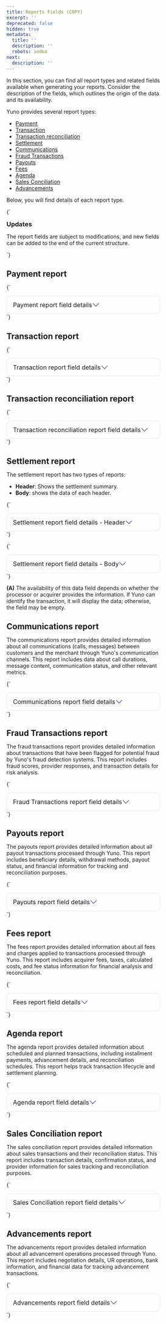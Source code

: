 ```yaml
---
title: Reports Fields (COPY)
excerpt: ''
deprecated: false
hidden: true
metadata:
  title: ''
  description: ''
  robots: index
next:
  description: ''
---
```

In this section, you can find all report types and related fields available when generating your reports. Consider the description of the fields, which outlines the origin of the data and its availability.

Yuno provides several report types:

* [Payment](ref:reports-fields#payment-report)
* [Transaction ](ref:reports-fields#transaction-report)
* [Transaction reconciliation](ref:reports-fields#transaction-reconciliation-report)
* [Settlement](ref:reports-fields#settlement-report)
* [Communications](ref:reports-fields#communications-report)
* [Fraud Transactions](ref:reports-fields#fraud-transactions-report)
* [Payouts](ref:reports-fields#payouts-report)
* [Fees](ref:reports-fields#fees-report)
* [Agenda](ref:reports-fields#agenda-report)
* [Sales Conciliation](ref:reports-fields#sales-conciliation-report)
* [Advancements](ref:reports-fields#advancements-report)

Below, you will find details of each report type.

<HTMLBlock>{`
<body>
  <div class="infoBlockContainer">
    <div class="verticalLine"></div>
    <div>
      <div class="contentContainer">
        <h3 style="margin:0;">Updates</h3>
        <p>The report fields are subject to modifications, and new fields can be added to the end of the current structure.
        </p>
      </div>
    </div>
  </div>
</body>
`}</HTMLBlock>

## Payment report

<HTMLBlock>{`
<style>
  * {
    box-sizing: border-box;
    margin: 0;
    padding: 0;
  }


  .table-card {
    border-radius: 10px;
    border: 1px solid #614ad623;
    display: flex;
    transition: all .2s;
  }

  .table-card:hover {
    box-shadow: 0 5px 5px rgba(0, 0, 0, 0.1);
  }

  .table-card .control-icon {
    fill: rebeccapurple;
    transition: .3s ease;
    pointer-events: none;
  }

  .table-card .control-icon-close {
    display: none;
  }

  details[open] .control-icon-close {
    display: initial;
    transition: .3s ease;
  }

  details[open] .control-icon-expand {
    display: none;
  }

  details[open] summary {
    border: 1px solid #614ad623;
  }


  .table-card summary {
    padding: 0.8rem 1rem;
    border-radius: 10px;
    display: flex;
    justify-content: flex-start;
    align-items: center;
    cursor: pointer;
  }

  .table-card summary .table-call {
    display: block;
    padding: 0;
    margin: 0;
    font-size: 1rem;

  }


  .table-card summary .sumary-icon {
    display: flex;
    justify-content: flex-end;
    flex-grow: 1;
  }

  .table-card .table-div {
    margin: 0.5rem 0;
    padding: 0 0.5rem;
  }

  .table-card .table-div table {
    margin: 0 !important;
  }

  .table-card .table-div td {
    text-align: center;
  }

  .table-card .table-div tbody tr {
    font-size: 0.8rem;
    overflow-wrap: break-word;
  }

  .table-card .table-div tbody tr :first-child {
    font-weight: 600;
  }




  @media only screen and (max-width: 700px) {
    .table-card .table-div table {
      display: block !important;
      overflow-x: auto !important;
    }
  }




  details[open] div {
    animation: sweep .3s ease-in-out;
  }

  @keyframes sweep {
    0% {
      opacity: 0;
      margin-left: -10px
    }

    100% {
      opacity: 1;
      margin-left: 0px
    }
  }
</style>

<body>
  <details class="table-card">
    <summary>
      <span class="table-call">Payment report field details </span>
      <div class="sumary-icon">
        <svg class="control-icon control-icon-expand" width="20" height="20" xmlns="http://www.w3.org/2000/svg"
          viewBox="0 0 16 16">
          <path fill-rule="evenodd"
            d="M1.646 4.646a.5.5 0 0 1 .708 0L8 10.293l5.646-5.647a.5.5 0 0 1 .708.708l-6 6a.5.5 0 0 1-.708 0l-6-6a.5.5 0 0 1 0-.708z" />
        </svg>
        <svg class="control-icon control-icon-close" width="20" height="20" xmlns="http://www.w3.org/2000/svg"
          viewBox="0 0 16 16">
          <path fill-rule="evenodd"
            d="M7.646 4.646a.5.5 0 0 1 .708 0l6 6a.5.5 0 0 1-.708.708L8 5.707l-5.646 5.647a.5.5 0 0 1-.708-.708l6-6z" />
        </svg>
      </div>
    </summary>
    <div class="table-div">
      <table>
        <thead>
          <tr>
            <th>Parameter</th>
            <th>Type</th>
            <th>Description</th>
            <th>Example</th>
          </tr>
        </thead>
        <tbody>
          <tr>
            <td><code>account_id</code></td>
            <td>string</td>
            <td>The unique identifier of the account (MAX 64; MIN 36).</td>
            <td>64143128-dd12-11ec-9d64-0242ac120002</td>
          </tr>
          <tr>
            <td><code>airline_leg_arrival_airport</code></td>
            <td>string</td>
            <td>Code of the destination airport for the flight leg.</td>
            <td>JFK</td>
          </tr>
          <tr>
            <td><code>airline_leg_base_fare</code></td>
            <td>number</td>
            <td>Base fare of the flight leg before taxes and fees.</td>
            <td>250</td>
          </tr>
          <tr>
            <td><code>airline_leg_base_fare_currency</code></td>
            <td>enum</td>
            <td>Currency in which the base fare is charged (<a href="/reference/country-reference">ISO 4217</a>).</td>
            <td>USD</td>
          </tr>
          <tr>
            <td><code>airline_leg_carrier_code</code></td>
            <td>string</td>
            <td>Airline carrier code for the flight leg.</td>
            <td>AA</td>
          </tr>
          <tr>
            <td><code>airline_leg_departure_airport</code></td>
            <td>string</td>
            <td>Code of the departure airport for the flight leg.</td>
            <td>LAX</td>
          </tr>
          <tr>
            <td><code>airline_leg_departure_datetime</code></td>
            <td>datetime</td>
            <td>Date and time of the flight departure.</td>
            <td>2024-09-12 15:30</td>
          </tr>
          <tr>
            <td><code>airline_leg_fare_basis_code</code></td>
            <td>string</td>
            <td>Code defining fare rules for the ticket.</td>
            <td>Y26HNR</td>
          </tr>
          <tr>
            <td><code>airline_leg_fare_class_code</code></td>
            <td>string</td>
            <td>Class code of the ticket (e.g., economy, business).</td>
            <td>Y</td>
          </tr>
          <tr>
            <td><code>airline_leg_flight_number</code></td>
            <td>string</td>
            <td>Number of the flight for the specific leg.</td>
            <td>100</td>
          </tr>
          <tr>
            <td><code>airline_leg_stopover_code</code></td>
            <td>enum</td>
            <td>Indicates if the flight has a stopover (Y/N).</td>
            <td>N</td>
          </tr>
          <tr>
            <td><code>airline_passenger_country</code></td>
            <td>string</td>
            <td>Country of residence of the passenger.</td>
            <td>US</td>
          </tr>
          <tr>
            <td><code>airline_passenger_date_of_birth</code></td>
            <td>date</td>
            <td>Passenger's date of birth.</td>
            <td>1990-05-14</td>
          </tr>
          <tr>
            <td><code>airline_passenger_document_number</code></td>
            <td>string</td>
            <td>Number of the passenger's identification document.</td>
            <td>A12345678</td>
          </tr>
          <tr>
            <td><code>airline_passenger_document_type</code></td>
            <td>enum</td>
            <td>Type of identification document (e.g., passport, ID card).</td>
            <td>PASSPORT</td>
          </tr>
          <tr>
            <td><code>airline_passenger_email</code></td>
            <td>string</td>
            <td>Email address of the passenger.</td>
            <td>passenger@email.com</td>
          </tr>
          <tr>
            <td><code>airline_passenger_first_name</code></td>
            <td>string</td>
            <td>First name of the passenger.</td>
            <td>John</td>
          </tr>
          <tr>
            <td><code>airline_passenger_last_name</code></td>
            <td>string</td>
            <td>Last name of the passenger.</td>
            <td>Doe</td>
          </tr>
          <tr>
            <td><code>airline_passenger_loyalty_number</code></td>
            <td>string</td>
            <td>Loyalty program number of the passenger.</td>
            <td>123456789</td>
          </tr>
          <tr>
            <td><code>airline_passenger_loyalty_tier</code></td>
            <td>enum</td>
            <td>Tier level of the passenger's loyalty program (e.g., Gold, Platinum).</td>
            <td>Gold</td>
          </tr>
          <tr>
            <td><code>airline_passenger_middle_name</code></td>
            <td>string</td>
            <td>Middle name of the passenger (if applicable).</td>
            <td>Andrew</td>
          </tr>
          <tr>
            <td><code>airline_passenger_nationality</code></td>
            <td>string</td>
            <td>Nationality of the passenger.</td>
            <td>US</td>
          </tr>
          <tr>
            <td><code>airline_passenger_phone_country_code</code></td>
            <td>string</td>
            <td>Country code for the passenger's phone number.</td>
            <td>1</td>
          </tr>
          <tr>
            <td><code>airline_passenger_phone_number</code></td>
            <td>string</td>
            <td>Passenger's phone number.</td>
            <td>555-1234</td>
          </tr>
          <tr>
            <td><code>airline_passenger_type</code></td>
            <td>enum</td>
            <td>Type of passenger (e.g., adult, child, infant).</td>
            <td>Adult</td>
          </tr>
          <tr>
            <td><code>airline_ticket_e_ticket</code></td>
            <td>boolean</td>
            <td>Indicates if the ticket is electronic (true/false).</td>
            <td>TRUE</td>
          </tr>
          <tr>
            <td><code>airline_ticket_issue_address</code></td>
            <td>string</td>
            <td>Address where the ticket was issued.</td>
            <td>123 Main St</td>
          </tr>
          <tr>
            <td><code>airline_ticket_issue_carrier_prefix_code</code></td>
            <td>string</td>
            <td>Carrier prefix code for the issuing airline.</td>
            <td>1</td>
          </tr>
          <tr>
            <td><code>airline_ticket_issue_city</code></td>
            <td>string</td>
            <td>City where the ticket was issued.</td>
            <td>New York</td>
          </tr>
          <tr>
            <td><code>airline_ticket_issue_country</code></td>
            <td>string</td>
            <td>Country where the ticket was issued.</td>
            <td>US</td>
          </tr>
          <tr>
            <td><code>airline_ticket_issue_date</code></td>
            <td>date</td>
            <td>Date when the ticket was issued.</td>
            <td>2024-09-10</td>
          </tr>
          <tr>
            <td><code>airline_ticket_issue_travel_agent_code</code></td>
            <td>string</td>
            <td>Code of the travel agent who issued the ticket.</td>
            <td>TA123</td>
          </tr>
          <tr>
            <td><code>airline_ticket_issue_travel_agent_name</code></td>
            <td>string</td>
            <td>Name of the travel agent who issued the ticket.</td>
            <td>John Doe Travel</td>
          </tr>
          <tr>
            <td><code>airline_ticket_issue_zip_code</code></td>
            <td>string</td>
            <td>Postal code where the ticket was issued.</td>
            <td>10001</td>
          </tr>
          <tr>
            <td><code>airline_ticket_restricted</code></td>
            <td>boolean</td>
            <td>Indicates if the ticket has restrictions (true/false).</td>
            <td>FALSE</td>
          </tr>
          <tr>
            <td><code>airline_ticket_ticket_number</code></td>
            <td>string</td>
            <td>Unique number assigned to the ticket.</td>
            <td>1234567890123</td>
          </tr>
          <tr>
            <td><code>airline_ticket_total_fare_amount</code></td>
            <td>number</td>
            <td>Total amount paid for the ticket.</td>
            <td>300</td>
          </tr>
          <tr>
            <td><code>airline_ticket_total_fee_amount</code></td>
            <td>number</td>
            <td>Total additional fees applied to the ticket.</td>
            <td>50</td>
          </tr>
          <tr>
            <td><code>airline_ticket_total_tax_amount</code></td>
            <td>number</td>
            <td>Total taxes applied to the ticket.</td>
            <td>25</td>
          </tr>
          <tr>
            <td><code>amount_value</code></td>
            <td>number</td>
            <td>The payment amount (multiple of 0.0001).</td>
            <td>111111</td>
          </tr>
          <tr>
            <td><code>bank_name</code></td>
            <td>string</td>
            <td>Name of the bank associated with the transaction.</td>
            <td>Wells Fargo</td>
          </tr>
          <tr>
            <td><code>beneficiary_name</code></td>
            <td>string</td>
            <td>Name of the beneficiary for the transaction or payment.</td>
            <td>Jane Doe</td>
          </tr>
          <tr>
            <td><code>browser_info_accept_header</code></td>
            <td>string</td>
            <td>The 'accept' header sent by the browser.</td>
            <td>text/html</td>
          </tr>
          <tr>
            <td><code>browser_info_color_depth</code></td>
            <td>number</td>
            <td>Color depth supported by the browser's display (in bits).</td>
            <td>24</td>
          </tr>
          <tr>
            <td><code>browser_info_javascript_enabled</code></td>
            <td>boolean</td>
            <td>Indicates if JavaScript is enabled in the browser.</td>
            <td>TRUE</td>
          </tr>
          <tr>
            <td><code>browser_info_language</code></td>
            <td>string</td>
            <td>Default language set in the browser.</td>
            <td>en-US</td>
          </tr>
          <tr>
            <td><code>browser_info_screen_height</code></td>
            <td>number</td>
            <td>Height of the browser screen in pixels.</td>
            <td>1080</td>
          </tr>
          <tr>
            <td><code>browser_info_screen_width</code></td>
            <td>number</td>
            <td>Width of the browser screen in pixels.</td>
            <td>1920</td>
          </tr>
          <tr>
            <td><code>browser_info_user_agent</code></td>
            <td>string</td>
            <td>User agent string representing the browser and operating system.</td>
            <td>Mozilla/5.0</td>
          </tr>
          <tr>
            <td><code>captured</code></td>
            <td>number</td>
            <td>Indicates the total amount captured for payment.</td>
            <td>1000.00</td>
          </tr>
          <tr>
            <td><code>card_brand</code></td>
            <td>string</td>
            <td>Brand of the card used in the transaction (e.g., Visa, MasterCard).</td>
            <td>Visa</td>
          </tr>
          <tr>
            <td><code>card_category</code></td>
            <td>string</td>
            <td>Category of the card (e.g., credit, debit).</td>
            <td>Credit</td>
          </tr>
          <tr>
            <td><code>card_holder_name</code></td>
            <td>string</td>
            <td>Name of the cardholder.</td>
            <td>John Doe</td>
          </tr>
          <tr>
            <td><code>card_iin</code></td>
            <td>string</td>
            <td>Issuer Identification Number (IIN) for the card (first 6 digits).</td>
            <td>123456</td>
          </tr>
          <tr>
            <td><code>card_issuer_code</code></td>
            <td>string</td>
            <td>Code identifying the card issuer.</td>
            <td>CITI123</td>
          </tr>
          <tr>
            <td><code>card_issuer_name</code></td>
            <td>string</td>
            <td>Name of the bank or institution issuing the card.</td>
            <td>Citi Bank</td>
          </tr>
          <tr>
            <td><code>card_lfd</code></td>
            <td>number</td>
            <td>Last four digits of the card number.</td>
            <td>7890</td>
          </tr>
          <tr>
            <td><code>card_type</code></td>
            <td>enum</td>
            <td>Type of card (e.g., credit, debit).</td>
            <td>Credit</td>
          </tr>
          <tr>
            <td><code>checkout_session</code></td>
            <td>string</td>
            <td>Unique identifier for the checkout session.</td>
            <td>ch_sess_12345</td>
          </tr>
          <tr>
            <td><code>country</code></td>
            <td>enum</td>
            <td>The country where the transaction must be processed (MAX 2; MIN 2; <a
                href="/reference/country-reference">ISO 3166-1</a>).</td>
            <td>US</td>
          </tr>
          <tr>
            <td><code>created_at</code></td>
            <td>timestamp</td>
            <td>The payment creation date (MAX 27; MIN 27; <a href="https://en.wikipedia.org/wiki/ISO_8601">ISO
                8601</a>).</td>
            <td>2022-05-09T20:46:54.786342Z</td>
          </tr>
          <tr>
            <td><code>currency</code></td>
            <td>enum</td>
            <td>The currency used to make the payment (MAX 3; MIN 3; <a href="/reference/country-reference">ISO
                4217</a>).</td>
            <td>COP</td>
          </tr>
          <tr>
            <td><code>customer_first_name</code></td>
            <td>string</td>
            <td>The customer's first name (MAX 255; MIN 1).</td>
            <td>John</td>
          </tr>
          <tr>
            <td><code>customer_id</code></td>
            <td>string</td>
            <td>The unique identifier of the customer (MAX 255; MIN 3).</td>
            <td>23456</td>
          </tr>
          <tr>
            <td><code>customer_last_name</code></td>
            <td>string</td>
            <td>The customer's last name (MAX 255; MIN 1).</td>
            <td>Doe</td>
          </tr>
          <tr>
            <td><code>customer_payer_phone_country_code</code></td>
            <td>number</td>
            <td>The customer's country code (MAX 3; MIN 2).</td>
            <td>52</td>
          </tr>
          <tr>
            <td><code>customer_payer_phone_number</code></td>
            <td>number</td>
            <td>The customer's phone number (MAX 255; MIN 1).</td>
            <td>3313873320</td>
          </tr>
          <tr>
            <td><code>date_of_birth</code></td>
            <td>date</td>
            <td>Date of birth of the individual.</td>
            <td>1985-07-28</td>
          </tr>
          <tr>
            <td><code>description</code></td>
            <td>string</td>
            <td>The description of the payment (MAX 255; MIN 3).</td>
            <td>Order1234</td>
          </tr>
          <tr>
            <td><code>device_fingerprint</code></td>
            <td>string</td>
            <td>Unique identifier for the device used in the transaction.</td>
            <td>df_987654321</td>
          </tr>
          <tr>
            <td><code>document_number</code></td>
            <td>string</td>
            <td>Document number of the individual.</td>
            <td>A98765432</td>
          </tr>
          <tr>
            <td><code>document_type</code></td>
            <td>enum</td>
            <td>Type of document (e.g., ID card, passport).</td>
            <td>ID</td>
          </tr>
          <tr>
            <td><code>email</code></td>
            <td>string</td>
            <td>The customer's e-mail (MAX 255; MIN 3).</td>
            <td>john.doe@email.com</td>
          </tr>
          <tr>
            <td><code>gender</code></td>
            <td>enum</td>
            <td>Gender of the individual.</td>
            <td>Male</td>
          </tr>
          <tr>
            <td><code>installments</code></td>
            <td>number</td>
            <td>Number of installments for the payment.</td>
            <td>6</td>
          </tr>
          <tr>
            <td><code>ip_address</code></td>
            <td>string</td>
            <td>The customer's IP address (MAX 255; MIN 3).</td>
            <td>2806:103e:2a:414</td>
          </tr>
          <tr>
            <td><code>merchant_customer_id</code></td>
            <td>enum</td>
            <td>A unique identifier assigned by a merchant to represent a specific customer (MAX 255; MIN 3).</td>
            <td>9440127422</td>
          </tr>
          <tr>
            <td><code>merchant_order_id</code></td>
            <td>string</td>
            <td>The identification of the order (MAX 255; MIN 3).</td>
            <td>123456789</td>
          </tr>
          <tr>
            <td><code>nationality</code></td>
            <td>string</td>
            <td>Nationality of the individual.</td>
            <td>US</td>
          </tr>
          <tr>
            <td><code>order_fee_amount</code></td>
            <td>number</td>
            <td>Total fees applied to the order.</td>
            <td>10</td>
          </tr>
          <tr>
            <td><code>order_item_brand</code></td>
            <td>string</td>
            <td>Brand of the item in the order.</td>
            <td>Nike</td>
          </tr>
          <tr>
            <td><code>order_item_category</code></td>
            <td>string</td>
            <td>Category of the item in the order.</td>
            <td>Shoes</td>
          </tr>
          <tr>
            <td><code>order_item_id</code></td>
            <td>string</td>
            <td>Unique identifier for the item in the order.</td>
            <td>item_12345</td>
          </tr>
          <tr>
            <td><code>order_item_manufacture_part_number</code></td>
            <td>string</td>
            <td>Manufacturer's part number for the item.</td>
            <td>MP56789</td>
          </tr>
          <tr>
            <td><code>order_item_name</code></td>
            <td>string</td>
            <td>Name of the item in the order.</td>
            <td>Air Max 2024</td>
          </tr>
          <tr>
            <td><code>order_item_quantity</code></td>
            <td>number</td>
            <td>Quantity of the item in the order.</td>
            <td>2</td>
          </tr>
          <tr>
            <td><code>order_item_sku_code</code></td>
            <td>string</td>
            <td>SKU code of the item in the order.</td>
            <td>SKU98765</td>
          </tr>
          <tr>
            <td><code>order_item_unit_amount</code></td>
            <td>number</td>
            <td>Unit price of the item.</td>
            <td>150</td>
          </tr>
          <tr>
            <td><code>order_shipping_amount</code></td>
            <td>number</td>
            <td>Shipping cost for the order.</td>
            <td>20</td>
          </tr>
          <tr>
            <td><code>payment_callback_url</code></td>
            <td>string</td>
            <td>A URL endpoint provided by the merchant.</td>
            <td>https://www.domain.com</td>
          </tr>
          <tr>
            <td><code>payment_id</code></td>
            <td>string</td>
            <td>A unique identifier assigned to a specific payment transaction.</td>
            <td>69ad0a39-b769-423c-b223-d7b8bf</td>
          </tr>
          <tr>
            <td><code>payment_seller_details_address_city</code></td>
            <td>string</td>
            <td>City of the seller's address.</td>
            <td>Miami</td>
          </tr>
          <tr>
            <td><code>payment_seller_details_address_country</code></td>
            <td>string</td>
            <td>Country of the seller's address.</td>
            <td>US</td>
          </tr>
          <tr>
            <td><code>payment_seller_details_address_line_1</code></td>
            <td>string</td>
            <td>First line of the seller's address.</td>
            <td>456 Market St</td>
          </tr>
          <tr>
            <td><code>payment_seller_details_address_line_2</code></td>
            <td>string</td>
            <td>Second line of the seller's address.</td>
            <td>Apt 202</td>
          </tr>
          <tr>
            <td><code>payment_seller_details_address_state</code></td>
            <td>string</td>
            <td>State or province of the seller's address.</td>
            <td>FL</td>
          </tr>
          <tr>
            <td><code>payment_seller_details_address_zip_code</code></td>
            <td>string</td>
            <td>Postal code of the seller's address.</td>
            <td>33101</td>
          </tr>
          <tr>
            <td><code>payment_seller_details_country</code></td>
            <td>string</td>
            <td>Country where the seller is based.</td>
            <td>US</td>
          </tr>
          <tr>
            <td><code>payment_seller_details_document_number</code></td>
            <td>string</td>
            <td>Document number of the seller.</td>
            <td>98765432</td>
          </tr>
          <tr>
            <td><code>payment_seller_details_document_type</code></td>
            <td>enum</td>
            <td>Type of document for the seller (e.g., ID, passport).</td>
            <td>ID</td>
          </tr>
          <tr>
            <td><code>payment_seller_details_email</code></td>
            <td>string</td>
            <td>Seller's email address.</td>
            <td>seller@domain.com</td>
          </tr>
          <tr>
            <td><code>payment_seller_details_industry</code></td>
            <td>string</td>
            <td>The industry to which the seller belongs.</td>
            <td>Retail</td>
          </tr>
          <tr>
            <td><code>payment_seller_details_name</code></td>
            <td>string</td>
            <td>Name of the seller.</td>
            <td>Best Store</td>
          </tr>
          <tr>
            <td><code>payment_seller_details_phone_code</code></td>
            <td>string</td>
            <td>Country code for the seller's phone number.</td>
            <td>1</td>
          </tr>
          <tr>
            <td><code>payment_seller_details_phone_number</code></td>
            <td>string</td>
            <td>Seller's phone number.</td>
            <td>123-456-7890</td>
          </tr>
          <tr>
            <td><code>payment_seller_details_reference</code></td>
            <td>string</td>
            <td>Internal reference for the seller.</td>
            <td>ref_789456</td>
          </tr>
          <tr>
            <td><code>payment_seller_details_web_site</code></td>
            <td>string</td>
            <td>Seller's website URL.</td>
            <td>www.domain.com</td>
          </tr>
          <tr>
            <td><code>payment_tax_base</code></td>
            <td>number</td>
            <td>Base amount used to calculate tax.</td>
            <td>100</td>
          </tr>
          <tr>
            <td><code>payment_tax_percentage</code></td>
            <td>number</td>
            <td>Percentage of tax applied to the transaction.</td>
            <td>10</td>
          </tr>
          <tr>
            <td><code>payment_tax_type</code></td>
            <td>string</td>
            <td>Type of tax applied (e.g., VAT, GST).</td>
            <td>VAT</td>
          </tr>
          <tr>
            <td><code>payment_tax_value</code></td>
            <td>number</td>
            <td>The calculated tax amount.</td>
            <td>10</td>
          </tr>
          <tr>
            <td><code>payment_workflow</code></td>
            <td>string</td>
            <td>Workflow used for the payment process.</td>
            <td>standard</td>
          </tr>
          <tr>
            <td><code>pnr</code></td>
            <td>string</td>
            <td>Passenger Name Record (PNR) reference.</td>
            <td></td>
          </tr>
          <tr>
            <td><code>provider_number</code></td>
            <td>integer</td>
            <td>The ticket's number.</td>
            <td>13141</td>
          </tr>
          <tr>
            <td><code>refunded</code></td>
            <td>number</td>
            <td>The payment amount that has been refunded.</td>
            <td>10000</td>
          </tr>
          <tr>
            <td><code>sdk_action_required</code></td>
            <td>boolean</td>
            <td>A boolean field that indicates whether additional action is needed from the customer or merchant.</td>
            <td>TRUE</td>
          </tr>
          <tr>
            <td><code>status</code></td>
            <td>enum</td>
            <td>The status of the payment (MAX 255; MIN 3).</td>
            <td>SUCCEEDED</td>
          </tr>
          <tr>
            <td><code>sub_status</code></td>
            <td>enum</td>
            <td>The substatus of the payment (MAX 255; MIN 3).</td>
            <td>APPROVED</td>
          </tr>
          <tr>
            <td><code>subscription_id</code></td>
            <td>string</td>
            <td>A unique identifier assigned to a recurring subscription or billing agreement.</td>
            <td>111aaa222</td>
          </tr>
          <tr>
            <td><code>updated_at</code></td>
            <td>timestamp</td>
            <td>The date and time of the last update for the payment.</td>
            <td>2022-05-15T20:46:54.786342Z</td>
          </tr>
        </tbody>
      </table>

    </div>
  </details>
</body>
`}</HTMLBlock>

## Transaction report

<HTMLBlock>{`
<body>
  <details class="table-card">
    <summary>
      <span class="table-call">Transaction report field details </span>
      <div class="sumary-icon">
        <svg class="control-icon control-icon-expand" width="20" height="20" xmlns="http://www.w3.org/2000/svg"
          viewBox="0 0 16 16">
          <path fill-rule="evenodd"
            d="M1.646 4.646a.5.5 0 0 1 .708 0L8 10.293l5.646-5.647a.5.5 0 0 1 .708.708l-6 6a.5.5 0 0 1-.708 0l-6-6a.5.5 0 0 1 0-.708z" />
        </svg>
        <svg class="control-icon control-icon-close" width="20" height="20" xmlns="http://www.w3.org/2000/svg"
          viewBox="0 0 16 16">
          <path fill-rule="evenodd"
            d="M7.646 4.646a.5.5 0 0 1 .708 0l6 6a.5.5 0 0 1-.708.708L8 5.707l-5.646 5.647a.5.5 0 0 1-.708-.708l6-6z" />
        </svg>
      </div>
    </summary>
    <div class="table-div">
     <table>
  <thead>
    <tr>
      <th>Parameter</th>
      <th>Type</th>
      <th>Description</th>
      <th>Example</th>
    </tr>
  </thead>
  <tbody>
    <tr>
      <td><code>account_id</code></td>
      <td>string</td>
      <td>Unique identifier for the account (MAX 64; MIN 36).</td>
      <td>2c05976d-f696-497f-a309-6421883de48d</td>
    </tr>
    <tr>
      <td><code>account_integration_id</code></td>
      <td>string</td>
      <td>Unique identifier of the account integration (MAX 64; MIN 36).</td>
      <td>6a0f939c-0cd1-4350-acbc-b0cbdbee9739</td>
    </tr>
    <tr>
      <td><code>amount</code></td>
      <td>number</td>
      <td>Amount of the transaction (MAX 10000; MIN 0).</td>
      <td>887</td>
    </tr>
    <tr>
      <td><code>authorization_code</code></td>
      <td>string</td>
      <td>Authorization code for the transaction (MAX 6; MIN 6).</td>
      <td>161058</td>
    </tr>
    <tr>
      <td><code>bank_name</code></td>
      <td>string</td>
      <td>Name of the bank involved in the transaction (MAX 100; MIN 3).</td>
      <td>Bank ABC</td>
    </tr>
    <tr>
      <td><code>bank_transfer_account</code></td>
      <td>string</td>
      <td>Bank transfer account details (MAX 255; MIN 3).</td>
      <td>12345678901234567</td>
    </tr>
    <tr>
      <td><code>bank_transfer_account_2</code></td>
      <td>string</td>
      <td>Secondary bank transfer account details (MAX 255; MIN 3).</td>
      <td>76543210987654321</td>
    </tr>
    <tr>
      <td><code>bank_transfer_account_type</code></td>
      <td>enum</td>
      <td>Type of the bank transfer account (MAX 20; MIN 3).</td>
      <td>Checking</td>
    </tr>
    <tr>
      <td><code>bank_transfer_payment_instruction</code></td>
      <td>string</td>
      <td>Instructions for bank transfer payments (MAX 255; MIN 3).</td>
      <td>Payment to be completed within 48 hours.</td>
    </tr>
    <tr>
      <td><code>beneficiary_document</code></td>
      <td>string</td>
      <td>Document identifier of the beneficiary (MAX 20; MIN 5).</td>
      <td>123456789</td>
    </tr>
    <tr>
      <td><code>beneficiary_document_type</code></td>
      <td>enum</td>
      <td>Document type of the beneficiary (MAX 10; MIN 3).</td>
      <td>Passport</td>
    </tr>
    <tr>
      <td><code>beneficiary_name</code></td>
      <td>string</td>
      <td>Full name of the beneficiary (MAX 255; MIN 3).</td>
      <td>John Doe</td>
    </tr>
    <tr>
      <td><code>capture</code></td>
      <td>boolean</td>
      <td>Indicates if the transaction is captured.</td>
      <td>TRUE</td>
    </tr>
    <tr>
      <td><code>card_brand</code></td>
      <td>string</td>
      <td>Brand of the card used (MAX 50; MIN 2).</td>
      <td>VISA</td>
    </tr>
    <tr>
      <td><code>card_category</code></td>
      <td>string</td>
      <td>Category of the card used (MAX 50; MIN 2).</td>
      <td>CLASSIC</td>
    </tr>
    <tr>
      <td><code>card_holder_name</code></td>
      <td>string</td>
      <td>Name of the cardholder (MAX 255; MIN 3).</td>
      <td>Jane Doe</td>
    </tr>
    <tr>
      <td><code>card_iin</code></td>
      <td>string</td>
      <td>Issuer Identification Number (IIN) of the card (MAX 8; MIN 6).</td>
      <td>49296404</td>
    </tr>
    <tr>
      <td><code>card_issuer_code</code></td>
      <td>string</td>
      <td>Code of the card issuer (MAX 50; MIN 2).</td>
      <td>BCO001</td>
    </tr>
    <tr>
      <td><code>card_issuer_name</code></td>
      <td>string</td>
      <td>Name of the card issuer (MAX 100; MIN 3).</td>
      <td>Bank ABC</td>
    </tr>
    <tr>
      <td><code>card_lfd</code></td>
      <td>string</td>
      <td>Last four digits of the card number (MAX 4; MIN 4).</td>
      <td>1228</td>
    </tr>
    <tr>
      <td><code>card_number_length</code></td>
      <td>number</td>
      <td>Length of the card number (MAX 19; MIN 12).</td>
      <td>16</td>
    </tr>
    <tr>
      <td><code>card_security_code_length</code></td>
      <td>number</td>
      <td>Length of the card security code (MAX 4; MIN 3).</td>
      <td>3</td>
    </tr>
    <tr>
      <td><code>card_type</code></td>
      <td>enum</td>
      <td>Type of card used (CREDIT or DEBIT).</td>
      <td>CREDIT</td>
    </tr>
    <tr>
      <td><code>card_expiration_month</code></td>
      <td>number</td>
      <td>Card expiration month (MAX 2; MIN 1).</td>
      <td>10</td>
    </tr>
    <tr>
      <td><code>card_expiration_year</code></td>
      <td>number</td>
      <td>Card expiration year (MAX 2; MIN 2).</td>
      <td>10</td>
    </tr>
    <tr>
      <td><code>country</code></td>
      <td>enum</td>
      <td>Country where the transaction occurred (MAX 2; MIN 2).</td>
      <td>UY</td>
    </tr>
    <tr>
      <td><code>created_at</code></td>
      <td>timestamp</td>
      <td>Timestamp when the transaction was created (<a href="https://pt.wikipedia.org/wiki/ISO_8601">ISO 8601</a>).</td>
      <td>2024-09-11T23:16:06.602Z</td>
    </tr>
    <tr>
      <td><code>currency</code></td>
      <td>enum</td>
      <td>Currency code for the transaction (MAX 3; MIN 3).</td>
      <td>UYU</td>
    </tr>
    <tr>
      <td><code>customer_first_name</code></td>
      <td>string</td>
      <td>First name of the customer (MAX 255; MIN 3).</td>
      <td>Jane</td>
    </tr>
    <tr>
      <td><code>customer_id</code></td>
      <td>string</td>
      <td>Unique identifier for the customer (MAX 64; MIN 36).</td>
      <td>f4c53557-a832-44e9 -94e4-0344f91e9d4f</td>
    </tr>
    <tr>
      <td><code>customer_last_name</code></td>
      <td>string</td>
      <td>Last name of the customer (MAX 255; MIN 3).</td>
      <td>Doe</td>
    </tr>
    <tr>
      <td><code>description</code></td>
      <td>string</td>
      <td>Description of the transaction (MAX 255; MIN 3).</td>
      <td>Merchant Ecommerce</td>
    </tr>
    <tr>
      <td><code>document_number</code></td>
      <td>string</td>
      <td>Document number of the customer (MAX 20; MIN 5).</td>
      <td>48054205</td>
    </tr>
    <tr>
      <td><code>document_type</code></td>
      <td>string</td>
      <td>Document type of the customer (MAX 10; MIN 2).</td>
      <td>CI</td>
    </tr>
    <tr>
      <td><code>email</code></td>
      <td>string</td>
      <td>Email address of the customer (MAX 255; MIN 3).</td>
      <td>example@email.com</td>
    </tr>
    <tr>
      <td><code>first_installments_deferral</code></td>
      <td>string</td>
      <td>Details of the first installment deferral (MAX 255; MIN 3).</td>
      <td>No deferral</td>
    </tr>
    <tr>
      <td><code>fraud_screening_provider_score</code></td>
      <td>number</td>
      <td>Fraud screening score provided by the fraud detection system (MAX 100; MIN 0).</td>
      <td>85</td>
    </tr>
    <tr>
      <td><code>installments</code></td>
      <td>number</td>
      <td>Number of installments for the transaction (MAX 24; MIN 1).</td>
      <td>1</td>
    </tr>
    <tr>
      <td><code>installments_amount</code></td>
      <td>number</td>
      <td>Total amount of installments (MAX 10000; MIN 0).</td>
      <td>887</td>
    </tr>
    <tr>
      <td><code>installments_type</code></td>
      <td>string</td>
      <td>Type of installments plan (MAX 50; MIN 3).</td>
      <td>Single payment</td>
    </tr>
    <tr>
      <td><code>merchant_order_id</code></td>
      <td>string</td>
      <td>Merchant's order identifier (MAX 64; MIN 36).</td>
      <td>NC2- 66e224a53fb722eaa0507579</td>
    </tr>
    <tr>
      <td><code>merchant_transaction_id</code></td>
      <td>string</td>
      <td>Merchant's transaction identifier (MAX 64; MIN 36).</td>
      <td>NC2- 66e224a53fb722eaa0507579</td>
    </tr>
    <tr>
      <td><code>nationality</code></td>
      <td>string</td>
      <td>Nationality of the customer (MAX 3; MIN 2).</td>
      <td>UY</td>
    </tr>
    <tr>
      <td><code>payment_id</code></td>
      <td>string</td>
      <td>Unique identifier for the payment (MAX 64; MIN 36).</td>
      <td>49b08cf9-c577-4451- a673-2dc1ae930200</td>
    </tr>
    <tr>
      <td><code>payment_link_fee_details</code></td>
      <td>string</td>
      <td>Details of any fees associated with the payment link (MAX 255; MIN 3).</td>
      <td>No additional fees</td>
    </tr>
    <tr>
      <td><code>payment_link_money_release_date</code></td>
      <td>timestamp</td>
      <td>Date when the money from the payment link will be released (<a href="https://pt.wikipedia.org/wiki/ISO_8601">ISO 8601</a>).</td>
      <td>2024-09-15</td>
    </tr>
    <tr>
      <td><code>payment_link_payment_method_detail</code></td>
      <td>string</td>
      <td>Details of the payment method used in the payment link (MAX 255; MIN 3).</td>
      <td>VISA Card ending in 1228</td>
    </tr>
    <tr>
      <td><code>payment_link_payment_method_id</code></td>
      <td>string</td>
      <td>Unique identifier for the payment method in the payment link (MAX 64; MIN 36).</td>
      <td>PLPMID123456</td>
    </tr>
    <tr>
      <td><code>payment_link_sponsor_id</code></td>
      <td>string</td>
      <td>Unique identifier for the sponsor of the payment link (MAX 64; MIN 36).</td>
      <td>PLS123456</td>
    </tr>
    <tr>
      <td><code>payment_method_category</code></td>
      <td>enum</td>
      <td>Category of the payment method (CARD, BANK_TRANSFER, etc.).</td>
      <td>CARD</td>
    </tr>
    <tr>
      <td><code>payment_method_type</code></td>
      <td>enum</td>
      <td>Type of payment method (CARD, BANK_TRANSFER, etc.).</td>
      <td>CARD</td>
    </tr>
    <tr>
      <td><code>pnr</code></td>
      <td>string</td>
      <td>Passenger Name Record if applicable (MAX 64; MIN 36).</td>
      <td>987654321</td>
    </tr>
    <tr>
      <td><code>provider_account_id</code></td>
      <td>string</td>
      <td>Provider's account identifier (MAX 64; MIN 36).</td>
      <td>699ec8d444</td>
    </tr>
    <tr>
      <td><code>provider_expiration_date</code></td>
      <td>timestamp</td>
      <td>Expiration date provided by the provider (<a href="https://pt.wikipedia.org/wiki/ISO_8601">ISO 8601</a>).</td>
      <td>2024-12-31</td>
    </tr>
    <tr>
      <td><code>provider_id</code></td>
      <td>string</td>
      <td>Unique identifier for the provider (MAX 64; MIN 36).</td>
      <td>PROVIDER ID</td>
    </tr>
    <tr>
      <td><code>provider_image</code></td>
      <td>string</td>
      <td>URL of the provider's image or logo (MAX 255; MIN 3).</td>
      <td>https://example.com/logo.png</td>
    </tr>
    <tr>
      <td><code>provider_number</code></td>
      <td>string</td>
      <td>Provider number (MAX 64; MIN 36).</td>
      <td>12345</td>
    </tr>
    <tr>
      <td><code>provider_response_code</code></td>
      <td>string</td>
      <td>Response code from the provider (MAX 255; MIN 3).</td>
      <td>200</td>
    </tr>
    <tr>
      <td><code>provider_response_message</code></td>
      <td>string</td>
      <td>Response message from the provider (MAX 255; MIN 3).</td>
      <td>The payment was paid.</td>
    </tr>
    <tr>
      <td><code>provider_status</code></td>
      <td>string</td>
      <td>Status of the payment at the provider (MAX 255; MIN 3).</td>
      <td>PAID</td>
    </tr>
    <tr>
      <td><code>provider_status_detail</code></td>
      <td>string</td>
      <td>Detailed status from the provider (MAX 255; MIN 3).</td>
      <td>Transaction completed successfully.</td>
    </tr>
    <tr>
      <td><code>provider_third_party_account_id</code></td>
      <td>string</td>
      <td>Third-party account ID associated with the provider (MAX 64; MIN 36).</td>
      <td>ACC123456</td>
    </tr>
    <tr>
      <td><code>provider_third_party_transaction_id</code></td>
      <td>string</td>
      <td>Third-party transaction ID associated with the provider (MAX 64; MIN 36).</td>
      <td>TID123456</td>
    </tr>
    <tr>
      <td><code>provider_transaction_id</code></td>
      <td>string</td>
      <td>Unique transaction identifier from the provider (MAX 64; MIN 36).</td>
      <td>T-51056-1e10f992-e5cf- 40bf-9eb6-8edc881de30b</td>
    </tr>
    <tr>
      <td><code>reason</code></td>
      <td>string</td>
      <td>Reason for the transaction (MAX 255; MIN 3).</td>
      <td>Merchant's order payment</td>
    </tr>
    <tr>
      <td><code>redirect_url</code></td>
      <td>string</td>
      <td>URL where the user will be redirected after payment (MAX 255; MIN 3).</td>
      <td>https://example.com/redirect-url</td>
    </tr>
    <tr>
      <td><code>refund_execution_origin</code></td>
      <td>string</td>
      <td>Origin of the refund execution (MAX 255; MIN 3).</td>
      <td>Customer Request</td>
    </tr>
    <tr>
      <td><code>refund_execution_user</code></td>
      <td>string</td>
      <td>User who executed the refund (MAX 255; MIN 3).</td>
      <td>RefundServiceAgent</td>
    </tr>
    <tr>
      <td><code>response_code</code></td>
      <td>string</td>
      <td>Response code from the system (MAX 255; MIN 3).</td>
      <td>200</td>
    </tr>
    <tr>
      <td><code>response_message</code></td>
      <td>string</td>
      <td>Response message from the system (MAX 255; MIN 3).</td>
      <td>Payment successful.</td>
    </tr>
    <tr>
      <td><code>retrieval_reference_number</code></td>
      <td>string</td>
      <td>Reference number for retrieving transaction details (MAX 255; MIN 3).</td>
      <td>1234567890</td>
    </tr>
    <tr>
      <td><code>soft_descriptor</code></td>
      <td>string</td>
      <td>The soft descriptor shown on the customer's bank statement (MAX 22; MIN 3).</td>
      <td>MERCHANT ECOMMERCE</td>
    </tr>
    <tr>
      <td><code>status</code></td>
      <td>enum</td>
      <td>Status of the transaction (MAX 50; MIN 2).</td>
      <td>PAID</td>
    </tr>
    <tr>
      <td><code>subscription_id</code></td>
      <td>string</td>
      <td>Unique identifier for a subscription associated with the transaction (MAX 64; MIN 36).</td>
      <td>SUB123456</td>
    </tr>
    <tr>
      <td><code>three_d_secure_cryptogram</code></td>
      <td>string</td>
      <td>Cryptogram data used in 3D Secure authentication (MAX 255; MIN 3).</td>
      <td>ABCDEFG12345</td>
    </tr>
    <tr>
      <td><code>three_d_secure_directory_server_transaction_id</code></td>
      <td>string</td>
      <td>Directory server transaction ID for 3D Secure authentication (MAX 255; MIN 3).</td>
      <td>3DSTID123456</td>
    </tr>
    <tr>
      <td><code>three_d_secure_electronic_commerce_indicator</code></td>
      <td>string</td>
      <td>Electronic commerce indicator for 3D Secure authentication (MAX 255; MIN 3).</td>
      <td>ECI05</td>
    </tr>
    <tr>
      <td><code>three_d_secure_setup_id</code></td>
      <td>string</td>
      <td>Setup ID for 3D Secure authentication (MAX 255; MIN 3).</td>
      <td>SETUP123456</td>
    </tr>
    <tr>
      <td><code>three_d_secure_transaction_id</code></td>
      <td>string</td>
      <td>Transaction ID for 3D Secure authentication (MAX 255; MIN 3).</td>
      <td>3DSTXID123456</td>
    </tr>
    <tr>
      <td><code>three_d_secure_version</code></td>
      <td>string</td>
      <td>Version of 3D Secure protocol used (MAX 255; MIN 3).</td>
      <td>2.1.0</td>
    </tr>
    <tr>
      <td><code>has_challenge</code></td>
      <td>boolean</td>
      <td>Indicates if the transaction has a challenge step (3D Secure).</td>
      <td>FALSE</td>
    </tr>
    <tr>
      <td><code>ticket_provider_barcode</code></td>
      <td>string</td>
      <td>Barcode provided by the ticket provider (MAX 255; MIN 3).</td>
      <td>123456789</td>
    </tr>
    <tr>
      <td><code>ticket_provider_format</code></td>
      <td>string</td>
      <td>Format of the ticket provided by the provider (MAX 255; MIN 3).</td>
      <td>PDF</td>
    </tr>
    <tr>
      <td><code>ticket_provider_logo</code></td>
      <td>string</td>
      <td>Logo of the ticket provider (MAX 255; MIN 3).</td>
      <td>https://example.com/logo.png</td>
    </tr>
    <tr>
      <td><code>token</code></td>
      <td>string</td>
      <td>Token generated for the transaction (MAX 255; MIN 3).</td>
      <td>fa476a40-854c-4e66 -9a98-55a68a6b88f4</td>
    </tr>
    <tr>
      <td><code>transaction_id</code></td>
      <td>string</td>
      <td>Unique identifier for the transaction (MAX 64; MIN 36).</td>
      <td>b04db1c6-b2c7-4765-a77e-953d284d080b</td>
    </tr>
    <tr>
      <td><code>type</code></td>
      <td>string</td>
      <td>Type of transaction (MAX 50; MIN 2).</td>
      <td>PURCHASE</td>
    </tr>
    <tr>
      <td><code>updated_at</code></td>
      <td>timestamp</td>
      <td>Timestamp when the transaction was last updated (<a href="https://pt.wikipedia.org/wiki/ISO_8601">ISO 8601</a>).</td>
      <td>2024-09-11T23:17:07.602Z</td>
    </tr>
    <tr>
      <td><code>vault_on_success</code></td>
      <td>boolean</td>
      <td>Indicates if vaulting should occur upon transaction success.</td>
      <td>FALSE</td>
    </tr>
    <tr>
      <td><code>vaulted_token</code></td>
      <td>string</td>
      <td>Token generated for a vaulted card (MAX 255; MIN 3).</td>
      <td>fa476a40-854c-4e66- 9a98-55a68a6b88f4</td>
    </tr>
    <tr>
      <td><code>verify</code></td>
      <td>boolean</td>
      <td>Indicates if verification was performed.</td>
      <td>FALSE</td>
    </tr>
    <tr>
      <td><code>wallet</code></td>
      <td>string</td>
      <td>Wallet associated with the transaction (MAX 255; MIN 3).</td>
      <td>Wallet ABC</td>
    </tr>
    <tr>
      <td><code>acquirer</code></td>
      <td>string</td>
      <td>Name of the acquirer that processed the transaction (MAX 255; MIN 3).</td>
      <td>Acquirer ABC</td>
    </tr>
  </tbody>
</table>

    </div>
  </details>
</body>
`}</HTMLBlock>

## Transaction reconciliation report

<HTMLBlock>{`
<body>
  <details class="table-card">
    <summary>
      <span class="table-call">Transaction reconciliation report field details </span>
      <div class="sumary-icon">
        <svg class="control-icon control-icon-expand" width="20" height="20" xmlns="http://www.w3.org/2000/svg"
          viewBox="0 0 16 16">
          <path fill-rule="evenodd"
            d="M1.646 4.646a.5.5 0 0 1 .708 0L8 10.293l5.646-5.647a.5.5 0 0 1 .708.708l-6 6a.5.5 0 0 1-.708 0l-6-6a.5.5 0 0 1 0-.708z" />
        </svg>
        <svg class="control-icon control-icon-close" width="20" height="20" xmlns="http://www.w3.org/2000/svg"
          viewBox="0 0 16 16">
          <path fill-rule="evenodd"
            d="M7.646 4.646a.5.5 0 0 1 .708 0l6 6a.5.5 0 0 1-.708.708L8 5.707l-5.646 5.647a.5.5 0 0 1-.708-.708l6-6z" />
        </svg>
      </div>
    </summary>
    <div class="table-div">
      <table>
        <thead>
          <tr>
            <th>Parameter</th>
            <th>Type</th>
            <th>Description</th>
            <th>Example</th>
          </tr>
        </thead>
        <tbody>
          <tr>
            <td><code>account_id</code></td>
            <td>string</td>
            <td>The unique identifier of the account (MAX 64; MIN 36).</td>
            <td>64143128-dd12-11ec-9d64-0242ac120002</td>
          </tr>
          <tr>
            <td><code>country</code></td>
            <td>enum</td>
            <td>The country where the transaction must be processed (MAX 2; MIN 2; ISO 3166-1).</td>
            <td>US</td>
          </tr>
          <tr>
            <td><code>type</code></td>
            <td>enum</td>
            <td>The transaction type (MAX 255; MIN 3).</td>
            <td>PURCHASE</td>
          </tr>
          <tr>
            <td><code>payment_method_category</code></td>
            <td>enum</td>
            <td>Category of the transaction (MAX 255; MIN 3).</td>
            <td>BANK_TRANSFER</td>
          </tr>
          <tr>
            <td><code>payment_method_type</code></td>
            <td>enum</td>
            <td>The type of payment method selected by the customer (MAX 255; MIN 3).</td>
            <td>BANKABC_TRANSFER</td>
          </tr>
          <tr>
            <td><code>provider_id</code></td>
            <td>enum</td>
            <td>The ID of the provider that processed the transaction.</td>
            <td>PROVIDER ID</td>
          </tr>
          <tr>
            <td><code>customer_id</code></td>
            <td>string</td>
            <td>The unique identifier of the customer (MAX 255; MIN 3).</td>
            <td>23456</td>
          </tr>
          <tr>
            <td><code>payment_id</code></td>
            <td>string</td>
            <td>The unique identifier of the payment (MAX 64; MIN 36).</td>
            <td>5104911d-5df9-229e-8468-bd41abea1</td>
          </tr>
          <tr>
            <td><code>merchant_order_id</code></td>
            <td>string</td>
            <td>Identification of the order assigned by your company (MAX 255; MIN 3).</td>
            <td>123456789</td>
          </tr>
          <tr>
            <td><code>merchant_transaction_id</code></td>
            <td>string</td>
            <td>Identification of the transaction assigned by your company (MAX 255; MIN 3).</td>
            <td>987654321</td>
          </tr>
          <tr>
            <td><code>transaction_id</code></td>
            <td>string</td>
            <td>The unique identifier of the transaction assigned by Yuno (MAX 64; MIN 36).</td>
            <td>9104911d-5df9-429e-8488-ad41abea1a4b</td>
          </tr>
          <tr>
            <td><code>provider_transaction_id</code></td>
            <td>string</td>
            <td>The unique identifier of the transaction from the provider (MAX 255; MIN 3).</td>
            <td>53443e9c-dd17-11ec-9d64-0242ac120002</td>
          </tr>
          <tr>
            <td><code>status</code></td>
            <td>string</td>
            <td>The status of the transaction (MAX 255; MIN 3).</td>
            <td>SUCCEEDED</td>
          </tr>
          <tr>
            <td><code>response_code</code></td>
            <td>string</td>
            <td>The code that represents the response to the outcome of the transaction.</td>
            <td>SUCCEEDED</td>
          </tr>
          <tr>
            <td><code>provider_status</code></td>
            <td>string</td>
            <td>The transaction status from the provider (MAX 255; MIN 3).</td>
            <td>Authorised</td>
          </tr>
          <tr>
            <td><code>amount</code></td>
            <td>number</td>
            <td>The amount of the transaction.</td>
            <td>100</td>
          </tr>
          <tr>
            <td><code>local_amount</code><sup>(A)</sup></td>
            <td>decimal</td>
            <td>The corresponding amount for all transactions in settlement currency minus local retention and local tax
              (multiple of 0.0001).</td>
            <td>140.1</td>
          </tr>
          <tr>
            <td><code>local_retention</code><sup>(A)</sup></td>
            <td>decimal</td>
            <td>The corresponding amount for all transactions in settlement currency minus local amount and local tax
              (multiple of 0.0001).</td>
            <td>7.37</td>
          </tr>
          <tr>
            <td><code>local_tax</code><sup>(A)</sup></td>
            <td>decimal</td>
            <td>The corresponding amount for all transactions in settlement currency minus local retention and local
              amount (multiple of 0.0001).</td>
            <td>11.73</td>
          </tr>
          <tr>
            <td><code>provider_fees</code><sup>(A)</sup></td>
            <td>decimal</td>
            <td>The commission fee that was withheld by the acquirer on transactions in settlement currency (multiple of
              0.0001).</td>
            <td>3.53</td>
          </tr>
          <tr>
            <td><code>provider_fee_taxes</code><sup>(A)</sup></td>
            <td>decimal</td>
            <td>The commission fee tax that was withheld by the acquirer in settlement currency (multiple of 0.0001).
            </td>
            <td>0.78</td>
          </tr>
          <tr>
            <td><code>net_amount</code><sup>(A)</sup></td>
            <td>decimal</td>
            <td>The amount submitted in the credit transaction requests minus acquirer fees in settlement currency
              (multiple of 0.0001).</td>
            <td>135.79</td>
          </tr>
          <tr>
            <td><code>currency</code></td>
            <td>enum</td>
            <td>The currency used to make the payment (MAX 3; MIN 3; <a href="/reference/country-reference">ISO
                4217</a>).</td>
            <td>COP</td>
          </tr>
          <tr>
            <td><code>card_type</code></td>
            <td>string</td>
            <td>The type of the card's issuer (MAX 255; MIN 3).</td>
            <td>CREDIT</td>
          </tr>
           <tr>
            <td><code>card_expiration_month</code></td>
            <td>number</td>
            <td>Card expiration month (MAX 2; MIN 1).</td>
            <td>10</td>
          </tr>
          <tr>
            <td><code>card_expiration_year</code></td>
            <td>number</td>
            <td>Card expiration year (MAX 2; MIN 2).</td>
            <td>10</td>
          </tr>
          <tr>
            <td><code>card_brand</code></td>
            <td>string</td>
            <td>The card's brand information (MAX 255; MIN 3).</td>
            <td>VISA</td>
          </tr>
          <tr>
            <td><code>provider_card_brand</code></td>
            <td>string</td>
            <td>The payment method or card brand (MAX 255; MIN 3).</td>
            <td>ABC</td>
          </tr>
          <tr>
            <td><code>retrieval_reference_number</code></td>
            <td>string</td>
            <td>Unique reference number for transaction retrieval (MAX 255; MIN 3).</td>
            <td>CAQMCAQRisS2iL</td>
          </tr>
          <tr>
            <td><code>card_category</code></td>
            <td>enum</td>
            <td>Category of the card used in the transaction (MAX 255; MIN 3).</td>
            <td>CLASSIC</td>
          </tr>
          <tr>
            <td><code>card_iin</code></td>
            <td>number</td>
            <td>The issuer identification number (IIN) refers to the first few digits of a payment card number issued by
              a financial institution (MAX 8; MIN 8).</td>
            <td>123456</td>
          </tr>
          <tr>
            <td><code>card_lfd</code></td>
            <td>number</td>
            <td>Last four digits of the card (MAX 4; MIN 4).</td>
            <td>7890</td>
          </tr>
          <tr>
            <td><code>card_issuer_name</code></td>
            <td>enum</td>
            <td>Bank to which the card corresponds.</td>
            <td>Bank ABC</td>
          </tr>
          <tr>
            <td><code>card_issuer_country</code></td>
            <td>enum</td>
            <td>Country in which settlement was made (MAX 2; MIN 2).</td>
            <td>UY</td>
          </tr>
          <tr>
            <td><code>authorization_code</code></td>
            <td>string</td>
            <td>The acquirer's response code.</td>
            <td>742A64</td>
          </tr>
          <tr>
            <td><code>installments</code></td>
            <td>number</td>
            <td>In case of a card transaction, the number of installments in which the payment was requested (MAX 2; MIN
              1).</td>
            <td>1</td>
          </tr>
          <tr>
            <td><code>pnr</code></td>
            <td>string</td>
            <td>The passenger name record (MAX 255; MIN 3).</td>
            <td>1P-2UUGJW</td>
          </tr>
          <tr>
            <td><code>created_at</code></td>
            <td>timestamp</td>
            <td>Transaction creation date (MAX 27; MIN 27; <a href="https://en.wikipedia.org/wiki/ISO_8601">ISO
                8601</a>).</td>
            <td>2022-05-09T20:46:54.786342Z</td>
          </tr>
          <tr>
            <td><code>updated_at</code></td>
            <td>timestamp</td>
            <td>The date and time from the last time the transaction was updated.</td>
            <td>2022-05-15T20:46:54.786342Z</td>
          </tr>
          <tr>
            <td><code>estimated_settlement_date</code><sup>(A)</sup></td>
            <td>timestamp</td>
            <td>Estimated date by the acquirer in which the funds will be deposited in the merchant's bank account.</td>
            <td>2022-05-09</td>
          </tr>
          <tr>
            <td><code>reconciliation_status</code></td>
            <td>enum</td>
            <td>The reconciliation status of a transaction (MAX 255; MIN 3).</td>
            <td>RECONCILED</td>
          </tr>
          <tr>
            <td><code>reconciliation_sub_status</code></td>
            <td>enum</td>
            <td>The reconciliation substatus of a transaction (MAX 255; MIN 3).</td>
            <td>AUTOMATICALLY</td>
          </tr>
          <tr>
            <td><code>reconciliation_date</code></td>
            <td>string</td>
            <td>The date the transaction was reconciled (MAX 27; MIN 27; <a
                href="https://en.wikipedia.org/wiki/ISO_8601">ISO 8601</a>).</td>
            <td>2022-05-09T20:46:54.786342Z</td>
          </tr>
          <tr>
            <td><code>reconciliation_id</code></td>
            <td>enum</td>
            <td>The unique identifier assigned to a transaction when it is reconciled (MAX 255; MIN 3).</td>
            <td>2478d494-4a20-45b1-8a12-1c2604cf2d1d</td>
          </tr>
          <tr>
            <td><code>reconciliation_settlement_date</code></td>
            <td>timestamp</td>
            <td>Date by the acquirer in which the funds will be deposited in the merchant's bank account.</td>
            <td>2022-05-09 0:00</td>
          </tr>
        </tbody>
      </table>


    </div>
  </details>
</body>
`}</HTMLBlock>

## Settlement report

The settlement report has two types of reports:

* **Header**: Shows the settlement summary.
* **Body**: shows the data of each header.

<HTMLBlock>{`
<body>
  <details class="table-card">
    <summary>
      <span class="table-call">Settlement report field details - Header </span>
      <div class="sumary-icon">
        <svg class="control-icon control-icon-expand" width="20" height="20" xmlns="http://www.w3.org/2000/svg"
          viewBox="0 0 16 16">
          <path fill-rule="evenodd"
            d="M1.646 4.646a.5.5 0 0 1 .708 0L8 10.293l5.646-5.647a.5.5 0 0 1 .708.708l-6 6a.5.5 0 0 1-.708 0l-6-6a.5.5 0 0 1 0-.708z" />
        </svg>
        <svg class="control-icon control-icon-close" width="20" height="20" xmlns="http://www.w3.org/2000/svg"
          viewBox="0 0 16 16">
          <path fill-rule="evenodd"
            d="M7.646 4.646a.5.5 0 0 1 .708 0l6 6a.5.5 0 0 1-.708.708L8 5.707l-5.646 5.647a.5.5 0 0 1-.708-.708l6-6z" />
        </svg>
      </div>
    </summary>
    <div class="table-div">
      <table>
        <thead>
          <tr>
            <th>Parameter</th>
            <th>Type</th>
            <th>Description</th>
            <th>Example</th>
          </tr>
        </thead>
        <tbody>
          <tr>
            <td><code>type</code></td>
            <td>string</td>
            <td>Row type. Value: <code>HEADER</code> (MAX 255; MIN 3).</td>
            <td>HEADER</td>
          </tr>
          <tr>
            <td><code>acquirer</code></td>
            <td>enum</td>
            <td>Name of the acquirer that processed the original payment. In aggregator models, the provider is the same
              as the acquirer. In other models, they may be different entities (MAX 255; MIN 3).</td>
            <td>Acquirer ABC</td>
          </tr>
          <tr>
            <td><code>number_of_transactions</code></td>
            <td>number</td>
            <td>Total transactions contained in the report for the acquirer (MAX 255; MIN 1).</td>
            <td>15</td>
          </tr>
          <tr>
            <td><code>gross_currency</code></td>
            <td>enum</td>
            <td>Currency code in which transactions were made (MAX 3; MIN 3; ISO 4217).</td>
            <td>USD</td>
          </tr>
          <tr>
            <td><code>gross_credit</code></td>
            <td>decimal</td>
            <td>For credit transactions, the corresponding gross amount (multiple of 0.0001).</td>
            <td>1000.0</td>
          </tr>
          <tr>
            <td><code>gross_debit</code></td>
            <td>decimal</td>
            <td>For debit transactions, the corresponding gross amount (multiple of 0.0001).</td>
            <td>1000.0</td>
          </tr>
          <tr>
            <td><code>settlement_currency</code></td>
            <td>enum</td>
            <td>Currency code in which settlement was made (MAX 3; MIN 3; ISO 4217).</td>
            <td>USD</td>
          </tr>
          <tr>
            <td><code>settlement_gross_amount</code></td>
            <td>decimal</td>
            <td>The corresponding gross amount for all transactions in settlement currency (multiple of 0.0001).</td>
            <td>100.0</td>
          </tr>
          <tr>
            <td><code>settlement_credit_fees</code></td>
            <td>decimal</td>
            <td>Commission fee that was withheld by the acquirer on credit transactions in settlement currency. This
              should be the difference between the gross and net amounts (multiple of 0.0001).</td>
            <td>15.0</td>
          </tr>
          <tr>
            <td><code>settlement_debit_fees</code></td>
            <td>decimal</td>
            <td>Commission fee that was withheld by the acquirer on debit transactions in settlement currency. This
              should be the difference between the gross and net amounts (multiple of 0.0001).</td>
            <td>5.0</td>
          </tr>
          <tr>
            <td><code>settlement_fee_taxes</code></td>
            <td>decimal</td>
            <td>Commission fee tax that was withheld by the acquirer in settlement currency. This should be the
              difference between the gross and net amounts (multiple of 0.0001).</td>
            <td>0.10</td>
          </tr>
          <tr>
            <td><code>settlement_taxes</code></td>
            <td>decimal</td>
            <td>Value of taxes applied to the transactions in settlement currency. This should be the difference between
              the gross and net amounts (multiple of 0.0001).</td>
            <td>1.0</td>
          </tr>
          <tr>
            <td><code>settlement_cost_of_installments</code></td>
            <td>decimal</td>
            <td>Commission fee that the acquirer withheld for advance installments in settlement currency (multiple of
              0.0001). This should be the difference between the gross and net amounts.</td>
            <td>15.0</td>
          </tr>
          <tr>
            <td><code>settlement_net_credit</code></td>
            <td>decimal</td>
            <td>Amount submitted in the credit transaction requests minus acquirer fees in settlement currency (multiple
              of 0.0001).</td>
            <td>970.0</td>
          </tr>
          <tr>
            <td><code>settlement_net_debit</code></td>
            <td>decimal</td>
            <td>Amount submitted in the debit transaction requests minus acquirer fees in settlement currency (multiple
              of 0.0001).</td>
            <td>970.0</td>
          </tr>
          <tr>
            <td><code>settlement_net_balance</code></td>
            <td>decimal</td>
            <td>Net credit/debit amount in settlement currency (multiple of 0.0001).</td>
            <td>1000.0</td>
          </tr>
          <tr>
            <td><code>settlement_batch_id</code><sup>(A)</sup></td>
            <td>string</td>
            <td>This field contains the unique acquirer settlement batch number that you can find on your bank statement
              for the corresponding deposit (MAX 255; MIN 3).</td>
            <td>SETT-111450235000</td>
          </tr>
          <tr>
            <td><code>settlement_date</code><sup>(A)</sup></td>
            <td>date</td>
            <td>Estimated date by the acquirer on which the funds will be deposited in the merchant's bank account.</td>
            <td>2022-05-09</td>
          </tr>
          <tr>
            <td><code>country</code><sup>(A)</sup></td>
            <td>enum</td>
            <td>Country of the merchant account (ISO 3166-1).</td>
            <td>US</td>
          </tr>
        </tbody>
      </table>

    </div>
  </details>
</body>
`}</HTMLBlock>

<HTMLBlock>{`
<body>
  <details class="table-card">
    <summary>
      <span class="table-call">Settlement report field details - Body </span>
      <div class="sumary-icon">
        <svg class="control-icon control-icon-expand" width="20" height="20" xmlns="http://www.w3.org/2000/svg"
          viewBox="0 0 16 16">
          <path fill-rule="evenodd"
            d="M1.646 4.646a.5.5 0 0 1 .708 0L8 10.293l5.646-5.647a.5.5 0 0 1 .708.708l-6 6a.5.5 0 0 1-.708 0l-6-6a.5.5 0 0 1 0-.708z" />
        </svg>
        <svg class="control-icon control-icon-close" width="20" height="20" xmlns="http://www.w3.org/2000/svg"
          viewBox="0 0 16 16">
          <path fill-rule="evenodd"
            d="M7.646 4.646a.5.5 0 0 1 .708 0l6 6a.5.5 0 0 1-.708.708L8 5.707l-5.646 5.647a.5.5 0 0 1-.708-.708l6-6z" />
        </svg>
      </div>
    </summary>
    <div class="table-div">
      <table>
        <thead>
          <tr>
            <th>Parameter</th>
            <th>Type</th>
            <th>Description</th>
            <th>Example</th>
          </tr>
        </thead>
        <tbody>
          <tr>
            <td><code>account_id</code><sup>(A)</sup></td>
            <td>string</td>
            <td>The merchant account ID (MAX 64; MIN 36).</td>
            <td>64143128-dd12-11ec-9d64-0242ac120002</td>
          </tr>
          <tr>
            <td><code>provider_merchant_id</code><sup>(A)</sup></td>
            <td>string</td>
            <td>Merchant ID in the PSP system (MAX 255; MIN 3).</td>
            <td>15a8c304-d334-4da7-bccb-09cf85a1d7a6</td>
          </tr>
          <tr>
            <td><code>country</code><sup>(A)</sup></td>
            <td>enum</td>
            <td>Country of the merchant account (<a href="/reference/country-reference">ISO 3166-1</a>).</td>
            <td>US</td>
          </tr>
          <tr>
            <td><code>settlement_batch_id</code><sup>(A)</sup></td>
            <td>string</td>
            <td>This field contains the unique acquirer settlement batch number that you can find on your bank statement
              for the corresponding deposit (MAX 255; MIN 3).</td>
            <td>SETT-111450235000</td>
          </tr>
          <tr>
            <td><code>settlement_date</code><sup>(A)</sup></td>
            <td>date</td>
            <td>Estimated date by the acquirer when the funds will be deposited into the merchant's bank account.</td>
            <td>2022-05-09</td>
          </tr>
          <tr>
            <td><code>payment_method_category</code></td>
            <td>enum</td>
            <td>Category of the transaction (MAX 255; MIN 3).</td>
            <td>BANK_TRANSFER</td>
          </tr>
          <tr>
            <td><code>payment_method_type</code></td>
            <td>enum</td>
            <td>The type of payment method selected by the customer (MAX 255; MIN 3).</td>
            <td>BANKABC_TRANSFER</td>
          </tr>
          <tr>
            <td><code>provider_id</code></td>
            <td>enum</td>
            <td>Identification of the provider (MAX 255; MIN 3).</td>
            <td>PROVIDER ID</td>
          </tr>
          <tr>
            <td><code>acquirer</code></td>
            <td>enum</td>
            <td>Name of the acquirer that processed the original payment. In aggregator models, the provider is the same
              as the acquirer. In other models, they may be different entities (MAX 255; MIN 3).</td>
            <td>Acquirer ABC</td>
          </tr>
          <tr>
            <td><code>payment_id</code></td>
            <td>string</td>
            <td>The unique identifier of the payment (MAX 64; MIN 36).</td>
            <td>5104911d-5df9-229e-8468-bd41abea1</td>
          </tr>
          <tr>
            <td><code>merchant_order_id</code><sup>(A)</sup></td>
            <td>string</td>
            <td>Identification of the order (MAX 255; MIN 3).</td>
            <td>abc123456789</td>
          </tr>
          <tr>
            <td><code>merchant_transaction_id</code></td>
            <td>string</td>
            <td>Identification of the transaction assigned by the merchant (MAX 255; MIN 3).</td>
            <td>987654321</td>
          </tr>
          <tr>
            <td><code>transaction_id</code><sup>(A)</sup></td>
            <td>string</td>
            <td>The unique identifier of the transaction assigned by Yuno (MAX 64; MIN 36).</td>
            <td>9104911d-5df9-429e-8488-ad41abea1a4b</td>
          </tr>
          <tr>
            <td><code>provider_transaction_id</code><sup>(A)</sup></td>
            <td>string</td>
            <td>The unique identifier of the transaction assigned by the gateway. This field is empty if the gateway
              doesn't provide transaction information (MAX 255; MIN 3).</td>
            <td>53443e9c-dd17-11ec-9d64-0242ac120002</td>
          </tr>
          <tr>
            <td><code>transaction_date</code></td>
            <td>timestamp</td>
            <td>Transaction creation date (MAX 27; MIN 27)</td>
            <td>2022-05-09 20:46:54.000</td>
          </tr>
          <tr>
            <td><code>type</code></td>
            <td>string</td>
            <td>The transaction type. We display the types sent by the provider (MAX 255; MIN 3).</td>
            <td>PURCHASE</td>
          </tr>
          <tr>
            <td><code>gross_currency</code></td>
            <td>enum</td>
            <td>Currency code in which the transaction was made (MAX 3; MIN 3; <a
                href="/reference/country-reference">ISO 4217</a>).</td>
            <td>USD</td>
          </tr>
          <tr>
            <td><code>gross_credit</code></td>
            <td>decimal</td>
            <td>For credit transactions, the corresponding gross amount (multiple of 0.0001).</td>
            <td>1000.0</td>
          </tr>
          <tr>
            <td><code>gross_debit</code></td>
            <td>decimal</td>
            <td>For debit transactions, the corresponding gross amount (multiple of 0.0001).</td>
            <td>1000.0</td>
          </tr>
          <tr>
            <td><code>fee_rate</code><sup>(A)</sup></td>
            <td>decimal</td>
            <td>Percentage value of the fee retained by the acquirer. This field is empty if the acquirer doesn't
              provide transaction information.</td>
            <td>15</td>
          </tr>
          <tr>
            <td><code>settlement_currency</code></td>
            <td>enum</td>
            <td>Currency code in which settlement was made (MAX 3; MIN 3; <a href="/reference/country-reference">ISO
                4217</a>).</td>
            <td>USD</td>
          </tr>
          <tr>
            <td><code>fx_rate</code></td>
            <td>decimal</td>
            <td>The exchange rate applied to the transaction at the time of settlement (multiple of 0.0001).</td>
            <td>10</td>
          </tr>
          <tr>
            <td><code>settlement_gross_amount</code></td>
            <td>decimal</td>
            <td>The corresponding gross amount for all transactions in settlement currency (multiple of 0.0001).</td>
            <td>100.0</td>
          </tr>
          <tr>
            <td><code>settlement_fees</code></td>
            <td>decimal</td>
            <td>The commission fee that was withheld by the acquirer on transactions in settlement currency. This should
              be the difference between the gross and net amounts (multiple of 0.0001).</td>
            <td>15.0</td>
          </tr>
          <tr>
            <td><code>settlement_fee_taxes</code></td>
            <td>decimal</td>
            <td>The commission fee tax that was withheld by the acquirer in settlement currency. This should be the
              difference between the gross and net amounts (multiple of 0.0001).</td>
            <td>0.10</td>
          </tr>
          <tr>
            <td><code>settlement_taxes</code></td>
            <td>decimal</td>
            <td>The value of taxes applied to the transactions in settlement currency. This should be the difference
              between the gross and net amounts (multiple of 0.0001).</td>
            <td>1.0</td>
          </tr>
          <tr>
            <td><code>cost_of_installments_rate</code><sup>(A)</sup></td>
            <td>decimal</td>
            <td>In case of processing sales in installments, the percentage financing cost rate retained by the
              acquirer. This field is empty if the acquirer doesn't provide transaction information.</td>
            <td>15</td>
          </tr>
          <tr>
            <td><code>settlement_cost_of_installments</code></td>
            <td>decimal</td>
            <td>The commission fee that was withheld by the acquirer for advance installments in settlement currency
              (multiple of 0.0001). This should be the difference between the gross and net amounts.</td>
            <td>15.0</td>
          </tr>
          <tr>
            <td><code>settlement_net_credit</code></td>
            <td>decimal</td>
            <td>The amount submitted in the credit transaction requests minus acquirer fees in settlement currency
              (multiple of 0.0001).</td>
            <td>970.0</td>
          </tr>
          <tr>
            <td><code>settlement_net_debit</code></td>
            <td>decimal</td>
            <td>The amount submitted in the debit transaction requests minus acquirer fees in settlement currency
              (multiple of 0.0001).</td>
            <td>970.0</td>
          </tr>
          <tr>
              <td><code>settlement_net_amount</code></td>
              <td>decimal</td>
              <td>The corresponding net amount for all transactions in settlement currency (multiple of 0.0001).</td>
              <td>100.0</td>
          </tr>
          <tr>
            <td><code>card_type</code></td>
            <td>enum</td>
            <td>Type of card used in the transaction (MAX 7; MIN 5).</td>
            <td>CREDIT</td>
          </tr>
          <tr>
            <td><code>card_brand</code></td>
            <td>enum</td>
            <td>Brand of the card used in the transaction (MAX 255; MIN 3).</td>
            <td>VISA</td>
          </tr>
          <tr>
            <td><code>card_category</code></td>
            <td>enum</td>
            <td>Category of the card used in the transaction (MAX 255; MIN 3).</td>
            <td>premium</td>
          </tr>
          <tr>
            <td><code>card_iin</code><sup>(A)</sup></td>
            <td>number</td>
            <td>The issuer identification number (IIN) refers to the first few digits of a payment card number issued by
              a financial institution (MAX 8; MIN 8).</td>
            <td>123456</td>
          </tr>
          <tr>
            <td><code>card_lfd</code><sup>(A)</sup></td>
            <td>number</td>
            <td>Last four digits of the card (MAX 4; MIN 4).</td>
            <td>7890</td>
          </tr>
          <tr>
            <td><code>authorization_code</code><sup>(A)</sup></td>
            <td>string</td>
            <td>In case of a card transaction, the code assigned by the issuing bank to the transaction when it is
              authorized. This field is empty if the gateway doesn't provide transaction information (MAX 255; MIN 3).
            </td>
            <td>123456</td>
          </tr>
          <tr>
            <td><code>customer_id</code><sup>(A)</sup></td>
            <td>string</td>
            <td>The unique identifier of the customer (MAX 255; MIN 3).</td>
            <td>23456</td>
          </tr>
          <tr>
            <td><code>voucher</code><sup>(A)</sup></td>
            <td>string</td>
            <td>In case of a card transaction, the unique identifier of the payment receipt assigned by the issuing
              bank. This field is empty if the gateway doesn't provide transaction information (MAX 255; MIN 3).</td>
            <td>43564</td>
          </tr>
          <tr>
            <td><code>installments</code></td>
            <td>number</td>
            <td>In case of a card transaction, the number of installments in which the payment was requested (MAX 2; MIN
              1).</td>
            <td>1</td>
          </tr>
          <tr>
            <td><code>installment_number</code><sup>(A)</sup></td>
            <td>string</td>
            <td>In case of a card transaction in installments, the installment number that is being settled in this
              batch. If the installment payment is made in a single batch, the field is empty (MAX 6; MIN 3).</td>
            <td>1/3</td>
          </tr>
          <tr>
            <td><code>pnr</code></td>
            <td>string</td>
            <td>The passenger name record (MAX 255; MIN 3).</td>
            <td>1P-2UUGJW</td>
          </tr>
          <tr>
            <td><code>reconciliation</code></td>
            <td>struct</td>
            <td></td>
            <td></td>
          </tr>
          <tr>
            <td><code>reconciliation_status</code></td>
            <td>enum</td>
            <td>The reconciliation status of a transaction (MAX 255; MIN 3).</td>
            <td>RECONCILED</td>
          </tr>
          <tr>
            <td><code>reconciliation_sub_status</code></td>
            <td>enum</td>
            <td>The reconciliation substatus of a transaction (MAX 255; MIN 3).</td>
            <td>AUTOMATICALLY</td>
          </tr>
          <tr>
            <td><code>reconciliation_date</code></td>
            <td>date</td>
            <td>The date the transaction was reconciled (MAX 27; MIN 27).</td>
            <td>2022-05-09 20:46:54.000</td>
          </tr>
          <tr>
            <td><code>reconciliation_id</code></td>
            <td>string</td>
            <td>The unique identifier assigned to a transaction when it is reconciled (MAX 255; MIN 3).</td>
            <td>2478d494-4a20-45b1-8a12-1c2604cf2d1d</td>
          </tr>
          <tr>
            <td><code>legal_entity</code></td>
            <td>string</td>
            <td>The legal entity of the merchant (MAX 255; MIN 3).</td>
            <td>Legal Entity ABC</td>
          </tr>
          <tr>
            <td><code>provider_merchant_account_name</code></td>
            <td>string</td>
            <td>Name of the merchant account assigned by the payment provider.</td>
            <td>Merchant account ABC</td>
          </tr>
          <tr>
            <td><code>local_amount</code><sup>(A)</sup></td>
            <td>decimal</td>
            <td>The corresponding gross amount for all transactions in settlement currency plus local taxes and
              retention (multiple of 0.0001).</td>
            <td>263.09</td>
          </tr>
          <tr>
            <td><code>provider_fees</code><sup>(A)</sup></td>
            <td>decimal</td>
            <td>The commission fee that was withheld by the acquirer on transactions in settlement currency. This should
              be the difference between the gross and net amounts but with the opposite sign (multiple of 0.0001).</td>
            <td>5.53</td>
          </tr>
          <tr>
            <td><code>provider_fee_taxes</code><sup>(A)</sup></td>
            <td>decimal</td>
            <td>The commission fee tax that was withheld by the acquirer in settlement currency. This should be the
              difference between the gross and net amounts but with the opposite sign (multiple of 0.0001).</td>
            <td>1.22</td>
          </tr>
          <tr>
            <td><code>net_amount</code><sup>(A)</sup></td>
            <td>decimal</td>
            <td>The amount submitted in the credit transaction requests minus acquirer fees in settlement currency
              (multiple of 0.0001).</td>
            <td>256.35</td>
          </tr>
          <tr>
            <td><code>local_retention</code><sup>(A)</sup></td>
            <td>decimal</td>
            <td>The local amount minus the corresponding gross amount for all transactions in settlement currency minus
              the local tax (multiple of 0.0001).</td>
            <td>13.84</td>
          </tr>
          <tr>
            <td><code>local_tax</code><sup>(A)</sup></td>
            <td>decimal</td>
            <td>The local amount minus the corresponding gross amount for all transactions in settlement currency minus
              the local retention (multiple of 0.0001).</td>
            <td>22.04</td>
          </tr>
          <tr>
            <td><code>estimated_settlement_date</code><sup>(A)</sup></td>
            <td>date</td>
            <td>Estimated date by the acquirer when the funds will be deposited in the merchant's bank account.</td>
            <td>2022-05-09</td>
          </tr>
          <tr>
            <td><code>description</code><sup>(A)</sup></td>
            <td>enum</td>
            <td>Description of the merchant.</td>
            <td>Merchant Ecommerce</td>
          </tr>
          <tr>
              <td><code>event_type</code></td>
              <td>string</td>
              <td>Type of the movement 1- Settlement</td>
              <td>1</td>
          </tr>
          <tr>
              <td><code>adjustment_type</code></td>
              <td>string</td>
              <td>Adjustment code informed by the provider.</td>
              <td>12</td>
          </tr>
          <tr>
              <td><code>bank_account</code></td>
              <td>string</td>
              <td>Bank details of the institution where the merchant received the settlement amount.</td>
              <td>12345-6</td>
          </tr>
          <tr>
              <td><code>bank_agency</code></td>
              <td>string</td>
              <td>Bank details of the institution where the merchant received the settlement amount.</td>
              <td>012</td>
          </tr>
          <tr>
              <td><code>bank</code></td>
              <td>string</td>
              <td>Bank details of the institution where the merchant received the settlement amount.</td>
              <td>123</td>
          </tr>
        </tbody>
      </table>

    </div>
  </details>
</body>
`}</HTMLBlock>

<b>(A)</b> The availability of this data field depends on whether the processor or acquirer provides the information. If Yuno can identify the transaction, it will display the data; otherwise, the field may be empty.

## Communications report

The communications report provides detailed information about all communications (calls, messages) between customers and the merchant through Yuno's communication channels. This report includes data about call durations, message content, communication status, and other relevant metrics.

<HTMLBlock>{`
<body>
  <details class="table-card">
    <summary>
      <span class="table-call">Communications report field details </span>
      <div class="sumary-icon">
        <svg class="control-icon control-icon-expand" width="20" height="20" xmlns="http://www.w3.org/2000/svg"
          viewBox="0 0 16 16">
          <path fill-rule="evenodd"
            d="M1.646 4.646a.5.5 0 0 1 .708 0L8 10.293l5.646-5.647a.5.5 0 0 1 .708.708l-6 6a.5.5 0 0 1-.708 0l-6-6a.5.5 0 0 1 0-.708z" />
        </svg>
        <svg class="control-icon control-icon-close" width="20" height="20" xmlns="http://www.w3.org/2000/svg"
          viewBox="0 0 16 16">
          <path fill-rule="evenodd"
            d="M7.646 4.646a.5.5 0 0 1 .708 0l6 6a.5.5 0 0 1-.708.708L8 5.707l-5.646 5.647a.5.5 0 0 1-.708-.708l6-6z" />
        </svg>
      </div>
    </summary>
    <div class="table-div">
      <table>
        <thead>
          <tr>
            <th>Parameter</th>
            <th>Type</th>
            <th>Description</th>
            <th>Example</th>
          </tr>
        </thead>
        <tbody>
          <tr>
            <td><code>communication_id</code></td>
            <td>string</td>
            <td>Unique identifier for the communication (MAX 64; MIN 36).</td>
            <td>64143128-dd12-11ec-9d64-0242ac120002</td>
          </tr>
          <tr>
            <td><code>order_id</code></td>
            <td>string</td>
            <td>Identifier of the order associated with the communication (MAX 64; MIN 36).</td>
            <td>64143128-dd12-11ec-9d64-0242ac120003</td>
          </tr>
          <tr>
            <td><code>payment_id</code></td>
            <td>string</td>
            <td>Identifier of the payment associated with the communication (MAX 64; MIN 36).</td>
            <td>64143128-dd12-11ec-9d64-0242ac120004</td>
          </tr>
          <tr>
            <td><code>communication_status</code></td>
            <td>enum</td>
            <td>Current status of the communication (MAX 255; MIN 3).</td>
            <td>COMPLETED</td>
          </tr>
          <tr>
            <td><code>destination_phone</code></td>
            <td>string</td>
            <td>Phone number where the communication was sent (MAX 255; MIN 3).</td>
            <td>+1234567890</td>
          </tr>
          <tr>
            <td><code>created_at</code></td>
            <td>datetime</td>
            <td>Date and time when the communication was initiated (ISO 8601).</td>
            <td>2024-03-15 14:30:00</td>
          </tr>
          <tr>
            <td><code>country</code></td>
            <td>string</td>
            <td>Country code where the communication was sent (ISO 3166-1 alpha-2; MAX 2; MIN 2).</td>
            <td>US</td>
          </tr>
          <tr>
            <td><code>transcription</code></td>
            <td>string</td>
            <td>Text transcription of the communication content (MAX 1000; MIN 3).</td>
            <td>Customer confirmed payment details...</td>
          </tr>
          <tr>
            <td><code>call_duration</code></td>
            <td>number</td>
            <td>Duration of the call in seconds (MAX 3600; MIN 0).</td>
            <td>180</td>
          </tr>
          <tr>
            <td><code>messages</code></td>
            <td>array</td>
            <td>Array of messages exchanged during the communication.</td>
            <td>[{"content": "Hello", "timestamp": "2024-03-15 14:30:00"}]</td>
          </tr>
          <tr>
            <td><code>summary</code></td>
            <td>string</td>
            <td>Summary of the communication content (MAX 500; MIN 3).</td>
            <td>Payment verification call completed successfully</td>
          </tr>
          <tr>
            <td><code>channel</code></td>
            <td>enum</td>
            <td>Communication channel used (e.g., VOICE, SMS, WHATSAPP; MAX 50; MIN 3).</td>
            <td>VOICE</td>
          </tr>
          <tr>
            <td><code>focus</code></td>
            <td>string</td>
            <td>Main topic or focus of the communication (MAX 255; MIN 3).</td>
            <td>Payment Verification</td>
          </tr>
        </tbody>
      </table>
    </div>
  </details>
</body>
`}</HTMLBlock>

## Fraud Transactions report

The fraud transactions report provides detailed information about transactions that have been flagged for potential fraud by Yuno's fraud detection systems. This report includes fraud scores, provider responses, and transaction details for risk analysis.

<HTMLBlock>{`
<body>
  <details class="table-card">
    <summary>
      <span class="table-call">Fraud Transactions report field details </span>
      <div class="sumary-icon">
        <svg class="control-icon control-icon-expand" width="20" height="20" xmlns="http://www.w3.org/2000/svg"
          viewBox="0 0 16 16">
          <path fill-rule="evenodd"
            d="M1.646 4.646a.5.5 0 0 1 .708 0L8 10.293l5.646-5.647a.5.5 0 0 1 .708.708l-6 6a.5.5 0 0 1-.708 0l-6-6a.5.5 0 0 1 0-.708z" />
        </svg>
        <svg class="control-icon control-icon-close" width="20" height="20" xmlns="http://www.w3.org/2000/svg"
          viewBox="0 0 16 16">
          <path fill-rule="evenodd"
            d="M7.646 4.646a.5.5 0 0 1 .708 0l6 6a.5.5 0 0 1-.708.708L8 5.707l-5.646 5.647a.5.5 0 0 1-.708-.708l6-6z" />
        </svg>
      </div>
    </summary>
    <div class="table-div">
      <table>
        <thead>
          <tr>
            <th>Parameter</th>
            <th>Type</th>
            <th>Description</th>
            <th>Example</th>
          </tr>
        </thead>
        <tbody>
          <tr>
            <td><code>account_id</code></td>
            <td>string</td>
            <td>Unique identifier for the account (MAX 64; MIN 36).</td>
            <td>64143128-dd12-11ec-9d64-0242ac120002</td>
          </tr>
          <tr>
            <td><code>country</code></td>
            <td>enum</td>
            <td>Country where the transaction occurred (MAX 2; MIN 2; ISO 3166-1).</td>
            <td>US</td>
          </tr>
          <tr>
            <td><code>payment_id</code></td>
            <td>string</td>
            <td>Unique identifier for the payment (MAX 64; MIN 36).</td>
            <td>69ad0a39-b769-423c-b223-d7b8bf</td>
          </tr>
          <tr>
            <td><code>transaction_id</code></td>
            <td>string</td>
            <td>Unique identifier for the transaction (MAX 64; MIN 36).</td>
            <td>b04db1c6-b2c7-4765-a77e-953d284d080b</td>
          </tr>
          <tr>
            <td><code>transaction_type</code></td>
            <td>enum</td>
            <td>Type of transaction (e.g., PURCHASE, REFUND).</td>
            <td>PURCHASE</td>
          </tr>
          <tr>
            <td><code>status</code></td>
            <td>enum</td>
            <td>Status of the transaction (MAX 255; MIN 3).</td>
            <td>SUCCEEDED</td>
          </tr>
          <tr>
            <td><code>provider_transaction_id</code></td>
            <td>string</td>
            <td>Transaction identifier from the provider (MAX 255; MIN 3).</td>
            <td>T-51056-1e10f992-e5cf-40bf-9eb6-8edc881de30b</td>
          </tr>
          <tr>
            <td><code>response_code</code></td>
            <td>string</td>
            <td>Response code from the system (MAX 255; MIN 3).</td>
            <td>200</td>
          </tr>
          <tr>
            <td><code>response_message</code></td>
            <td>string</td>
            <td>Response message from the system (MAX 255; MIN 3).</td>
            <td>Payment successful</td>
          </tr>
          <tr>
            <td><code>provider_id</code></td>
            <td>string</td>
            <td>Unique identifier for the provider (MAX 64; MIN 36).</td>
            <td>PROVIDER ID</td>
          </tr>
          <tr>
            <td><code>provider_score</code></td>
            <td>number</td>
            <td>Fraud risk score provided by the fraud detection system (MAX 100; MIN 0).</td>
            <td>85</td>
          </tr>
          <tr>
            <td><code>provider_third_party_account_id</code></td>
            <td>string</td>
            <td>Third-party account ID associated with the provider (MAX 64; MIN 36).</td>
            <td>ACC123456</td>
          </tr>
          <tr>
            <td><code>provider_account_id</code></td>
            <td>string</td>
            <td>Provider's account identifier (MAX 64; MIN 36).</td>
            <td>699ec8d444</td>
          </tr>
          <tr>
            <td><code>provider_status</code></td>
            <td>string</td>
            <td>Status of the payment at the provider (MAX 255; MIN 3).</td>
            <td>PAID</td>
          </tr>
          <tr>
            <td><code>provider_status_detail</code></td>
            <td>string</td>
            <td>Detailed status from the provider (MAX 255; MIN 3).</td>
            <td>Transaction completed successfully</td>
          </tr>
          <tr>
            <td><code>provider_response_message</code></td>
            <td>string</td>
            <td>Response message from the provider (MAX 255; MIN 3).</td>
            <td>The payment was paid</td>
          </tr>
          <tr>
            <td><code>created_at</code></td>
            <td>timestamp</td>
            <td>Timestamp when the transaction was created (ISO 8601).</td>
            <td>2024-09-11T23:16:06.602Z</td>
          </tr>
          <tr>
            <td><code>updated_at</code></td>
            <td>timestamp</td>
            <td>Timestamp when the transaction was last updated (ISO 8601).</td>
            <td>2024-09-11T23:17:07.602Z</td>
          </tr>
          <tr>
            <td><code>account_integration_id</code></td>
            <td>string</td>
            <td>Unique identifier of the account integration (MAX 64; MIN 36).</td>
            <td>6a0f939c-0cd1-4350-acbc-b0cbdbee9739</td>
          </tr>
          <tr>
            <td><code>provider_response_code</code></td>
            <td>string</td>
            <td>Response code from the provider (MAX 255; MIN 3).</td>
            <td>200</td>
          </tr>
        </tbody>
      </table>
    </div>
  </details>
</body>
`}</HTMLBlock>

## Payouts report

The payouts report provides detailed information about all payout transactions processed through Yuno. This report includes beneficiary details, withdrawal methods, payout status, and financial information for tracking and reconciliation purposes.

<HTMLBlock>{`
<body>
  <details class="table-card">
    <summary>
      <span class="table-call">Payouts report field details </span>
      <div class="sumary-icon">
        <svg class="control-icon control-icon-expand" width="20" height="20" xmlns="http://www.w3.org/2000/svg"
          viewBox="0 0 16 16">
          <path fill-rule="evenodd"
            d="M1.646 4.646a.5.5 0 0 1 .708 0L8 10.293l5.646-5.647a.5.5 0 0 1 .708.708l-6 6a.5.5 0 0 1-.708 0l-6-6a.5.5 0 0 1 0-.708z" />
        </svg>
        <svg class="control-icon control-icon-close" width="20" height="20" xmlns="http://www.w3.org/2000/svg"
          viewBox="0 0 16 16">
          <path fill-rule="evenodd"
            d="M7.646 4.646a.5.5 0 0 1 .708 0l6 6a.5.5 0 0 1-.708.708L8 5.707l-5.646 5.647a.5.5 0 0 1-.708-.708l6-6z" />
        </svg>
      </div>
    </summary>
    <div class="table-div">
      <table>
        <thead>
          <tr>
            <th>Parameter</th>
            <th>Type</th>
            <th>Description</th>
            <th>Example</th>
          </tr>
        </thead>
        <tbody>
          <tr>
            <td><code>beneficiary_national_entity</code></td>
            <td>string</td>
            <td>National entity or organization of the beneficiary.</td>
            <td>Bank ABC</td>
          </tr>
          <tr>
            <td><code>payout_id</code></td>
            <td>string</td>
            <td>Unique identifier for the payout (MAX 64; MIN 36).</td>
            <td>69ad0a39-b769-423c-b223-d7b8bf</td>
          </tr>
          <tr>
            <td><code>beneficiary_legal_name</code></td>
            <td>string</td>
            <td>Legal name of the beneficiary (MAX 255; MIN 3).</td>
            <td>John Doe Corporation</td>
          </tr>
          <tr>
            <td><code>account_id</code></td>
            <td>string</td>
            <td>Unique identifier for the account (MAX 64; MIN 36).</td>
            <td>64143128-dd12-11ec-9d64-0242ac120002</td>
          </tr>
          <tr>
            <td><code>status</code></td>
            <td>enum</td>
            <td>Status of the payout (MAX 255; MIN 3).</td>
            <td>SUCCEEDED</td>
          </tr>
          <tr>
            <td><code>merchant_reference</code></td>
            <td>string</td>
            <td>Reference number assigned by the merchant (MAX 255; MIN 3).</td>
            <td>REF123456</td>
          </tr>
          <tr>
            <td><code>description</code></td>
            <td>string</td>
            <td>Description of the payout (MAX 255; MIN 3).</td>
            <td>Commission payment</td>
          </tr>
          <tr>
            <td><code>purpose</code></td>
            <td>string</td>
            <td>Purpose of the payout transaction.</td>
            <td>Commission</td>
          </tr>
          <tr>
            <td><code>country</code></td>
            <td>enum</td>
            <td>Country where the payout is processed (MAX 2; MIN 2; ISO 3166-1).</td>
            <td>US</td>
          </tr>
          <tr>
            <td><code>amount_value</code></td>
            <td>number</td>
            <td>The payout amount (multiple of 0.0001).</td>
            <td>100000</td>
          </tr>
          <tr>
            <td><code>currency</code></td>
            <td>enum</td>
            <td>The currency used for the payout (MAX 3; MIN 3; ISO 4217).</td>
            <td>USD</td>
          </tr>
          <tr>
            <td><code>merchant_beneficiary_id</code></td>
            <td>string</td>
            <td>Beneficiary identifier assigned by the merchant (MAX 255; MIN 3).</td>
            <td>BEN123456</td>
          </tr>
          <tr>
            <td><code>provider_id</code></td>
            <td>string</td>
            <td>Unique identifier for the provider (MAX 64; MIN 36).</td>
            <td>PROVIDER ID</td>
          </tr>
          <tr>
            <td><code>created_at</code></td>
            <td>timestamp</td>
            <td>Timestamp when the payout was created (ISO 8601).</td>
            <td>2024-09-11T23:16:06.602Z</td>
          </tr>
          <tr>
            <td><code>updated_at</code></td>
            <td>timestamp</td>
            <td>Timestamp when the payout was last updated (ISO 8601).</td>
            <td>2024-09-11T23:17:07.602Z</td>
          </tr>
          <tr>
            <td><code>beneficiary_first_name</code></td>
            <td>string</td>
            <td>First name of the beneficiary (MAX 255; MIN 3).</td>
            <td>John</td>
          </tr>
          <tr>
            <td><code>beneficiary_last_name</code></td>
            <td>string</td>
            <td>Last name of the beneficiary (MAX 255; MIN 3).</td>
            <td>Doe</td>
          </tr>
          <tr>
            <td><code>beneficiary_email</code></td>
            <td>string</td>
            <td>Email address of the beneficiary (MAX 255; MIN 3).</td>
            <td>john.doe@email.com</td>
          </tr>
          <tr>
            <td><code>beneficiary_country</code></td>
            <td>enum</td>
            <td>Country of residence of the beneficiary (MAX 2; MIN 2; ISO 3166-1).</td>
            <td>US</td>
          </tr>
          <tr>
            <td><code>beneficiary_date_of_birth</code></td>
            <td>date</td>
            <td>Date of birth of the beneficiary.</td>
            <td>1985-07-28</td>
          </tr>
          <tr>
            <td><code>beneficiary_document_number</code></td>
            <td>string</td>
            <td>Document number of the beneficiary (MAX 20; MIN 5).</td>
            <td>123456789</td>
          </tr>
          <tr>
            <td><code>beneficiary_document_type</code></td>
            <td>enum</td>
            <td>Type of document for the beneficiary (MAX 10; MIN 3).</td>
            <td>PASSPORT</td>
          </tr>
          <tr>
            <td><code>beneficiary_phone_country_code</code></td>
            <td>string</td>
            <td>Country code for the beneficiary's phone number.</td>
            <td>1</td>
          </tr>
          <tr>
            <td><code>beneficiary_phone_number</code></td>
            <td>string</td>
            <td>Phone number of the beneficiary (MAX 255; MIN 3).</td>
            <td>555-1234</td>
          </tr>
          <tr>
            <td><code>beneficiary_address_line_1</code></td>
            <td>string</td>
            <td>First line of the beneficiary's address (MAX 255; MIN 3).</td>
            <td>123 Main St</td>
          </tr>
          <tr>
            <td><code>beneficiary_address_line_2</code></td>
            <td>string</td>
            <td>Second line of the beneficiary's address (MAX 255; MIN 3).</td>
            <td>Apt 202</td>
          </tr>
          <tr>
            <td><code>beneficiary_city</code></td>
            <td>string</td>
            <td>City of the beneficiary's address (MAX 255; MIN 3).</td>
            <td>New York</td>
          </tr>
          <tr>
            <td><code>beneficiary_state</code></td>
            <td>string</td>
            <td>State or province of the beneficiary's address (MAX 255; MIN 3).</td>
            <td>NY</td>
          </tr>
          <tr>
            <td><code>beneficiary_zip_code</code></td>
            <td>string</td>
            <td>Postal code of the beneficiary's address (MAX 255; MIN 3).</td>
            <td>10001</td>
          </tr>
          <tr>
            <td><code>withdrawal_method_branch</code></td>
            <td>string</td>
            <td>Bank branch for the withdrawal method.</td>
            <td>Main Branch</td>
          </tr>
          <tr>
            <td><code>withdrawal_method_branch_digit</code></td>
            <td>string</td>
            <td>Branch digit for the withdrawal method.</td>
            <td>1</td>
          </tr>
          <tr>
            <td><code>withdrawal_method_account_number</code></td>
            <td>string</td>
            <td>Account number for the withdrawal method (MAX 255; MIN 3).</td>
            <td>123456789</td>
          </tr>
          <tr>
            <td><code>withdrawal_method_account_digit</code></td>
            <td>string</td>
            <td>Account digit for the withdrawal method.</td>
            <td>1</td>
          </tr>
          <tr>
            <td><code>withdrawal_method_account_type</code></td>
            <td>enum</td>
            <td>Type of account for the withdrawal method (MAX 20; MIN 3).</td>
            <td>CHECKING</td>
          </tr>
          <tr>
            <td><code>withdrawal_method_address_line_1</code></td>
            <td>string</td>
            <td>First line of the withdrawal method address (MAX 255; MIN 3).</td>
            <td>456 Bank St</td>
          </tr>
          <tr>
            <td><code>withdrawal_method_address_line_2</code></td>
            <td>string</td>
            <td>Second line of the withdrawal method address (MAX 255; MIN 3).</td>
            <td>Suite 100</td>
          </tr>
          <tr>
            <td><code>withdrawal_method_address_city</code></td>
            <td>string</td>
            <td>City of the withdrawal method address (MAX 255; MIN 3).</td>
            <td>Miami</td>
          </tr>
          <tr>
            <td><code>withdrawal_method_state</code></td>
            <td>string</td>
            <td>State of the withdrawal method address (MAX 255; MIN 3).</td>
            <td>FL</td>
          </tr>
          <tr>
            <td><code>withdrawal_method_zip_code</code></td>
            <td>string</td>
            <td>Postal code of the withdrawal method address (MAX 255; MIN 3).</td>
            <td>33101</td>
          </tr>
          <tr>
            <td><code>withdrawal_method_email</code></td>
            <td>string</td>
            <td>Email address for the withdrawal method (MAX 255; MIN 3).</td>
            <td>withdrawal@bank.com</td>
          </tr>
          <tr>
            <td><code>withdrawal_method_document_number</code></td>
            <td>string</td>
            <td>Document number for the withdrawal method (MAX 20; MIN 5).</td>
            <td>98765432</td>
          </tr>
          <tr>
            <td><code>withdrawal_method_document_type</code></td>
            <td>enum</td>
            <td>Type of document for the withdrawal method (MAX 10; MIN 3).</td>
            <td>ID</td>
          </tr>
          <tr>
            <td><code>withdrawal_method_phone_country_code</code></td>
            <td>string</td>
            <td>Country code for the withdrawal method phone number.</td>
            <td>1</td>
          </tr>
          <tr>
            <td><code>withdrawal_method_phone_number</code></td>
            <td>string</td>
            <td>Phone number for the withdrawal method (MAX 255; MIN 3).</td>
            <td>123-456-7890</td>
          </tr>
          <tr>
            <td><code>withdrawal_method_type</code></td>
            <td>enum</td>
            <td>Type of withdrawal method (MAX 50; MIN 3).</td>
            <td>BANK_TRANSFER</td>
          </tr>
          <tr>
            <td><code>withdrawal_method_code</code></td>
            <td>string</td>
            <td>Code for the withdrawal method (MAX 50; MIN 3).</td>
            <td>BANKABC_TRANSFER</td>
          </tr>
          <tr>
            <td><code>withdrawal_method_country</code></td>
            <td>enum</td>
            <td>Country for the withdrawal method (MAX 2; MIN 2; ISO 3166-1).</td>
            <td>US</td>
          </tr>
        </tbody>
      </table>
    </div>
  </details>
</body>
`}</HTMLBlock>

## Fees report

The fees report provides detailed information about all fees and charges applied to transactions processed through Yuno. This report includes acquirer fees, taxes, calculated costs, and fee status information for financial analysis and reconciliation.

<HTMLBlock>{`
<body>
  <details class="table-card">
    <summary>
      <span class="table-call">Fees report field details </span>
      <div class="sumary-icon">
        <svg class="control-icon control-icon-expand" width="20" height="20" xmlns="http://www.w3.org/2000/svg"
          viewBox="0 0 16 16">
          <path fill-rule="evenodd"
            d="M1.646 4.646a.5.5 0 0 1 .708 0L8 10.293l5.646-5.647a.5.5 0 0 1 .708.708l-6 6a.5.5 0 0 1-.708 0l-6-6a.5.5 0 0 1 0-.708z" />
        </svg>
        <svg class="control-icon control-icon-close" width="20" height="20" xmlns="http://www.w3.org/2000/svg"
          viewBox="0 0 16 16">
          <path fill-rule="evenodd"
            d="M7.646 4.646a.5.5 0 0 1 .708 0l6 6a.5.5 0 0 1-.708.708L8 5.707l-5.646 5.647a.5.5 0 0 1-.708-.708l6-6z" />
        </svg>
      </div>
    </summary>
    <div class="table-div">
      <table>
        <thead>
          <tr>
            <th>Parameter</th>
            <th>Type</th>
            <th>Description</th>
            <th>Example</th>
          </tr>
        </thead>
        <tbody>
          <tr>
            <td><code>transaction_id</code></td>
            <td>string</td>
            <td>Unique identifier for the transaction (MAX 64; MIN 36).</td>
            <td>b04db1c6-b2c7-4765-a77e-953d284d080b</td>
          </tr>
          <tr>
            <td><code>provider_transaction_id</code></td>
            <td>string</td>
            <td>Transaction identifier from the provider (MAX 255; MIN 3).</td>
            <td>T-51056-1e10f992-e5cf-40bf-9eb6-8edc881de30b</td>
          </tr>
          <tr>
            <td><code>acquirer_type</code></td>
            <td>enum</td>
            <td>Type of acquirer that processed the transaction.</td>
            <td>BANK</td>
          </tr>
          <tr>
            <td><code>acquirer_gross_amount</code></td>
            <td>decimal</td>
            <td>Gross amount processed by the acquirer (multiple of 0.0001).</td>
            <td>1000.00</td>
          </tr>
          <tr>
            <td><code>acquirer_real_amount</code></td>
            <td>decimal</td>
            <td>Real amount processed by the acquirer (multiple of 0.0001).</td>
            <td>1000.00</td>
          </tr>
          <tr>
            <td><code>acquirer_fees</code></td>
            <td>decimal</td>
            <td>Fees charged by the acquirer (multiple of 0.0001).</td>
            <td>15.00</td>
          </tr>
          <tr>
            <td><code>acquirer_taxes</code></td>
            <td>decimal</td>
            <td>Taxes applied by the acquirer (multiple of 0.0001).</td>
            <td>2.50</td>
          </tr>
          <tr>
            <td><code>country</code></td>
            <td>enum</td>
            <td>Country where the transaction occurred (MAX 2; MIN 2; ISO 3166-1).</td>
            <td>US</td>
          </tr>
          <tr>
            <td><code>type</code></td>
            <td>enum</td>
            <td>Type of transaction (e.g., PURCHASE, REFUND).</td>
            <td>PURCHASE</td>
          </tr>
          <tr>
            <td><code>gross_field</code></td>
            <td>decimal</td>
            <td>Gross field amount (multiple of 0.0001).</td>
            <td>1000.00</td>
          </tr>
          <tr>
            <td><code>fix_cost</code></td>
            <td>decimal</td>
            <td>Fixed cost applied to the transaction (multiple of 0.0001).</td>
            <td>5.00</td>
          </tr>
          <tr>
            <td><code>percentage_cost</code></td>
            <td>decimal</td>
            <td>Percentage cost applied to the transaction (multiple of 0.0001).</td>
            <td>10.00</td>
          </tr>
          <tr>
            <td><code>calculated_fix_costed_fee</code></td>
            <td>decimal</td>
            <td>Calculated fixed fee amount (multiple of 0.0001).</td>
            <td>5.00</td>
          </tr>
          <tr>
            <td><code>calculated_percentage_cost</code></td>
            <td>decimal</td>
            <td>Calculated percentage cost amount (multiple of 0.0001).</td>
            <td>10.00</td>
          </tr>
          <tr>
            <td><code>acquirer_net_amount</code></td>
            <td>decimal</td>
            <td>Net amount after acquirer fees and taxes (multiple of 0.0001).</td>
            <td>982.50</td>
          </tr>
          <tr>
            <td><code>calculated_net_amount</code></td>
            <td>decimal</td>
            <td>Calculated net amount (multiple of 0.0001).</td>
            <td>985.00</td>
          </tr>
          <tr>
            <td><code>fee_taxes_diff</code></td>
            <td>decimal</td>
            <td>Difference between fee taxes (multiple of 0.0001).</td>
            <td>2.50</td>
          </tr>
          <tr>
            <td><code>fee_status</code></td>
            <td>enum</td>
            <td>Status of the fee (MAX 255; MIN 3).</td>
            <td>APPLIED</td>
          </tr>
          <tr>
            <td><code>fee_sub_status</code></td>
            <td>enum</td>
            <td>Sub-status of the fee (MAX 255; MIN 3).</td>
            <td>PROCESSED</td>
          </tr>
          <tr>
            <td><code>acquirer</code></td>
            <td>string</td>
            <td>Name of the acquirer that processed the transaction (MAX 255; MIN 3).</td>
            <td>Acquirer ABC</td>
          </tr>
          <tr>
            <td><code>settlement_date</code></td>
            <td>date</td>
            <td>Date when the transaction was settled.</td>
            <td>2024-09-15</td>
          </tr>
          <tr>
            <td><code>currency</code></td>
            <td>enum</td>
            <td>The currency used for the transaction (MAX 3; MIN 3; ISO 4217).</td>
            <td>USD</td>
          </tr>
          <tr>
            <td><code>card_iin</code></td>
            <td>string</td>
            <td>Issuer Identification Number (IIN) for the card (first 6 digits).</td>
            <td>123456</td>
          </tr>
          <tr>
            <td><code>card_lfd</code></td>
            <td>number</td>
            <td>Last four digits of the card number.</td>
            <td>7890</td>
          </tr>
          <tr>
            <td><code>authorization_code</code></td>
            <td>string</td>
            <td>Authorization code for the transaction (MAX 6; MIN 6).</td>
            <td>161058</td>
          </tr>
        </tbody>
      </table>
    </div>
  </details>
</body>
`}</HTMLBlock>

## Agenda report

The agenda report provides detailed information about scheduled and planned transactions, including installment payments, advancement details, and reconciliation schedules. This report helps track transaction lifecycle and settlement planning.

<HTMLBlock>{`
<body>
  <details class="table-card">
    <summary>
      <span class="table-call">Agenda report field details </span>
      <div class="sumary-icon">
        <svg class="control-icon control-icon-expand" width="20" height="20" xmlns="http://www.w3.org/2000/svg"
          viewBox="0 0 16 16">
          <path fill-rule="evenodd"
            d="M1.646 4.646a.5.5 0 0 1 .708 0L8 10.293l5.646-5.647a.5.5 0 0 1 .708.708l-6 6a.5.5 0 0 1-.708 0l-6-6a.5.5 0 0 1 0-.708z" />
        </svg>
        <svg class="control-icon control-icon-close" width="20" height="20" xmlns="http://www.w3.org/2000/svg"
          viewBox="0 0 16 16">
          <path fill-rule="evenodd"
            d="M7.646 4.646a.5.5 0 0 1 .708 0l6 6a.5.5 0 0 1-.708.708L8 5.707l-5.646 5.647a.5.5 0 0 1-.708-.708l6-6z" />
        </svg>
      </div>
    </summary>
    <div class="table-div">
      <table>
        <thead>
          <tr>
            <th>Parameter</th>
            <th>Type</th>
            <th>Description</th>
            <th>Example</th>
          </tr>
        </thead>
        <tbody>
          <tr>
            <td><code>ur_key</code></td>
            <td>string</td>
            <td>Unique reference key for the agenda item.</td>
            <td>UR123456789</td>
          </tr>
          <tr>
            <td><code>country</code></td>
            <td>enum</td>
            <td>Country where the transaction occurred (MAX 2; MIN 2; ISO 3166-1).</td>
            <td>US</td>
          </tr>
          <tr>
            <td><code>type_transaction</code></td>
            <td>enum</td>
            <td>Type of transaction (e.g., PURCHASE, REFUND).</td>
            <td>PURCHASE</td>
          </tr>
          <tr>
            <td><code>payment_method_category</code></td>
            <td>enum</td>
            <td>Category of the payment method (CARD, BANK_TRANSFER, etc.).</td>
            <td>CARD</td>
          </tr>
          <tr>
            <td><code>payment_method_type</code></td>
            <td>enum</td>
            <td>Type of payment method (CARD, BANK_TRANSFER, etc.).</td>
            <td>CARD</td>
          </tr>
          <tr>
            <td><code>provider_id</code></td>
            <td>string</td>
            <td>Unique identifier for the provider (MAX 64; MIN 36).</td>
            <td>PROVIDER ID</td>
          </tr>
          <tr>
            <td><code>customer_id</code></td>
            <td>string</td>
            <td>Unique identifier for the customer (MAX 64; MIN 36).</td>
            <td>f4c53557-a832-44e9-94e4-0344f91e9d4f</td>
          </tr>
          <tr>
            <td><code>payment_id</code></td>
            <td>string</td>
            <td>Unique identifier for the payment (MAX 64; MIN 36).</td>
            <td>49b08cf9-c577-4451-a673-2dc1ae930200</td>
          </tr>
          <tr>
            <td><code>merchant_order_id</code></td>
            <td>string</td>
            <td>Merchant's order identifier (MAX 64; MIN 36).</td>
            <td>NC2-66e224a53fb722eaa0507579</td>
          </tr>
          <tr>
            <td><code>merchant_transaction_id</code></td>
            <td>string</td>
            <td>Merchant's transaction identifier (MAX 64; MIN 36).</td>
            <td>NC2-66e224a53fb722eaa0507579</td>
          </tr>
          <tr>
            <td><code>transaction_id</code></td>
            <td>string</td>
            <td>Unique identifier for the transaction (MAX 64; MIN 36).</td>
            <td>b04db1c6-b2c7-4765-a77e-953d284d080b</td>
          </tr>
          <tr>
            <td><code>provider_transaction_id</code></td>
            <td>string</td>
            <td>Transaction identifier from the provider (MAX 255; MIN 3).</td>
            <td>T-51056-1e10f992-e5cf-40bf-9eb6-8edc881de30b</td>
          </tr>
          <tr>
            <td><code>third_party_transaction_id</code></td>
            <td>string</td>
            <td>Third-party transaction identifier (MAX 255; MIN 3).</td>
            <td>TP123456789</td>
          </tr>
          <tr>
            <td><code>status_payment</code></td>
            <td>enum</td>
            <td>Status of the payment (MAX 255; MIN 3).</td>
            <td>SUCCEEDED</td>
          </tr>
          <tr>
            <td><code>response_code</code></td>
            <td>string</td>
            <td>Response code from the system (MAX 255; MIN 3).</td>
            <td>200</td>
          </tr>
          <tr>
            <td><code>provider_status</code></td>
            <td>string</td>
            <td>Status of the payment at the provider (MAX 255; MIN 3).</td>
            <td>PAID</td>
          </tr>
          <tr>
            <td><code>transaction_amount</code></td>
            <td>number</td>
            <td>Amount of the transaction (MAX 10000; MIN 0).</td>
            <td>887</td>
          </tr>
          <tr>
            <td><code>currency</code></td>
            <td>enum</td>
            <td>Currency code for the transaction (MAX 3; MIN 3; ISO 4217).</td>
            <td>USD</td>
          </tr>
          <tr>
            <td><code>card_type</code></td>
            <td>enum</td>
            <td>Type of card used (CREDIT or DEBIT).</td>
            <td>CREDIT</td>
          </tr>
          <tr>
            <td><code>card_brand</code></td>
            <td>string</td>
            <td>Brand of the card used (MAX 50; MIN 2).</td>
            <td>VISA</td>
          </tr>
          <tr>
            <td><code>card_iin</code></td>
            <td>string</td>
            <td>Issuer Identification Number (IIN) of the card (MAX 8; MIN 6).</td>
            <td>49296404</td>
          </tr>
          <tr>
            <td><code>card_lfd</code></td>
            <td>string</td>
            <td>Last four digits of the card number (MAX 4; MIN 4).</td>
            <td>1228</td>
          </tr>
          <tr>
            <td><code>authorization_code</code></td>
            <td>string</td>
            <td>Authorization code for the transaction (MAX 6; MIN 6).</td>
            <td>161058</td>
          </tr>
          <tr>
            <td><code>installments</code></td>
            <td>number</td>
            <td>Number of installments for the transaction (MAX 24; MIN 1).</td>
            <td>6</td>
          </tr>
          <tr>
            <td><code>installment_number</code></td>
            <td>string</td>
            <td>Current installment number (MAX 6; MIN 3).</td>
            <td>1/6</td>
          </tr>
          <tr>
            <td><code>installment_amount</code></td>
            <td>number</td>
            <td>Amount of the current installment (MAX 10000; MIN 0).</td>
            <td>147.83</td>
          </tr>
          <tr>
            <td><code>pnr</code></td>
            <td>string</td>
            <td>Passenger Name Record if applicable (MAX 64; MIN 36).</td>
            <td>987654321</td>
          </tr>
          <tr>
            <td><code>created_at</code></td>
            <td>timestamp</td>
            <td>Timestamp when the transaction was created (ISO 8601).</td>
            <td>2024-09-11T23:16:06.602Z</td>
          </tr>
          <tr>
            <td><code>updated_at</code></td>
            <td>timestamp</td>
            <td>Timestamp when the transaction was last updated (ISO 8601).</td>
            <td>2024-09-11T23:17:07.602Z</td>
          </tr>
          <tr>
            <td><code>agenda_status</code></td>
            <td>enum</td>
            <td>Status of the agenda item (MAX 255; MIN 3).</td>
            <td>SCHEDULED</td>
          </tr>
          <tr>
            <td><code>agenda_sub_status</code></td>
            <td>enum</td>
            <td>Sub-status of the agenda item (MAX 255; MIN 3).</td>
            <td>PENDING</td>
          </tr>
          <tr>
            <td><code>sales_reconciliation_date</code></td>
            <td>date</td>
            <td>Date when sales reconciliation is scheduled.</td>
            <td>2024-09-15</td>
          </tr>
          <tr>
            <td><code>provider_intended_settlement_date</code></td>
            <td>date</td>
            <td>Intended settlement date by the provider.</td>
            <td>2024-09-16</td>
          </tr>
          <tr>
            <td><code>provider_confirmation_date</code></td>
            <td>date</td>
            <td>Date when the provider confirmed the transaction.</td>
            <td>2024-09-12</td>
          </tr>
          <tr>
            <td><code>bank_account</code></td>
            <td>string</td>
            <td>Bank account details for the transaction.</td>
            <td>12345-6</td>
          </tr>
          <tr>
            <td><code>bank_agency</code></td>
            <td>string</td>
            <td>Bank agency details for the transaction.</td>
            <td>012</td>
          </tr>
          <tr>
            <td><code>bank</code></td>
            <td>string</td>
            <td>Bank details for the transaction.</td>
            <td>123</td>
          </tr>
          <tr>
            <td><code>advancement_amount</code></td>
            <td>decimal</td>
            <td>Amount advanced for the transaction (multiple of 0.0001).</td>
            <td>800.00</td>
          </tr>
          <tr>
            <td><code>provider_fees</code></td>
            <td>decimal</td>
            <td>Fees charged by the provider (multiple of 0.0001).</td>
            <td>15.00</td>
          </tr>
          <tr>
            <td><code>provider_taxes</code></td>
            <td>decimal</td>
            <td>Taxes applied by the provider (multiple of 0.0001).</td>
            <td>2.50</td>
          </tr>
          <tr>
            <td><code>pending_amount</code></td>
            <td>decimal</td>
            <td>Amount still pending for the transaction (multiple of 0.0001).</td>
            <td>69.50</td>
          </tr>
          <tr>
            <td><code>acquirer</code></td>
            <td>string</td>
            <td>Name of the acquirer that processed the transaction (MAX 255; MIN 3).</td>
            <td>Acquirer ABC</td>
          </tr>
        </tbody>
      </table>
    </div>
  </details>
</body>
`}</HTMLBlock>

## Sales Conciliation report

The sales conciliation report provides detailed information about sales transactions and their reconciliation status. This report includes transaction details, confirmation status, and provider information for sales tracking and reconciliation purposes.

<HTMLBlock>{`
<body>
  <details class="table-card">
    <summary>
      <span class="table-call">Sales Conciliation report field details </span>
      <div class="sumary-icon">
        <svg class="control-icon control-icon-expand" width="20" height="20" xmlns="http://www.w3.org/2000/svg"
          viewBox="0 0 16 16">
          <path fill-rule="evenodd"
            d="M1.646 4.646a.5.5 0 0 1 .708 0L8 10.293l5.646-5.647a.5.5 0 0 1 .708.708l-6 6a.5.5 0 0 1-.708 0l-6-6a.5.5 0 0 1 0-.708z" />
        </svg>
        <svg class="control-icon control-icon-close" width="20" height="20" xmlns="http://www.w3.org/2000/svg"
          viewBox="0 0 16 16">
          <path fill-rule="evenodd"
            d="M7.646 4.646a.5.5 0 0 1 .708 0l6 6a.5.5 0 0 1-.708.708L8 5.707l-5.646 5.647a.5.5 0 0 1-.708-.708l6-6z" />
        </svg>
      </div>
    </summary>
    <div class="table-div">
      <table>
        <thead>
          <tr>
            <th>Parameter</th>
            <th>Type</th>
            <th>Description</th>
            <th>Example</th>
          </tr>
        </thead>
        <tbody>
          <tr>
            <td><code>transaction_id</code></td>
            <td>string</td>
            <td>Unique identifier for the transaction (MAX 64; MIN 36).</td>
            <td>b04db1c6-b2c7-4765-a77e-953d284d080b</td>
          </tr>
          <tr>
            <td><code>payment_method_category</code></td>
            <td>enum</td>
            <td>Category of the payment method (CARD, BANK_TRANSFER, etc.).</td>
            <td>CARD</td>
          </tr>
          <tr>
            <td><code>type</code></td>
            <td>enum</td>
            <td>Type of transaction (e.g., PURCHASE, REFUND).</td>
            <td>PURCHASE</td>
          </tr>
          <tr>
            <td><code>payment_method_type</code></td>
            <td>enum</td>
            <td>Type of payment method (CARD, BANK_TRANSFER, etc.).</td>
            <td>CARD</td>
          </tr>
          <tr>
            <td><code>provider_id</code></td>
            <td>string</td>
            <td>Unique identifier for the provider (MAX 64; MIN 36).</td>
            <td>PROVIDER ID</td>
          </tr>
          <tr>
            <td><code>status</code></td>
            <td>enum</td>
            <td>Status of the transaction (MAX 50; MIN 2).</td>
            <td>PAID</td>
          </tr>
          <tr>
            <td><code>response_code</code></td>
            <td>string</td>
            <td>Response code from the system (MAX 255; MIN 3).</td>
            <td>200</td>
          </tr>
          <tr>
            <td><code>amount</code></td>
            <td>number</td>
            <td>Amount of the transaction (MAX 10000; MIN 0).</td>
            <td>887</td>
          </tr>
          <tr>
            <td><code>created_at</code></td>
            <td>timestamp</td>
            <td>Timestamp when the transaction was created (ISO 8601).</td>
            <td>2024-09-11T23:16:06.602Z</td>
          </tr>
          <tr>
            <td><code>updated_at</code></td>
            <td>timestamp</td>
            <td>Timestamp when the transaction was last updated (ISO 8601).</td>
            <td>2024-09-11T23:17:07.602Z</td>
          </tr>
          <tr>
            <td><code>provider_status</code></td>
            <td>string</td>
            <td>Status of the payment at the provider (MAX 255; MIN 3).</td>
            <td>PAID</td>
          </tr>
          <tr>
            <td><code>merchant_transaction_id</code></td>
            <td>string</td>
            <td>Merchant's transaction identifier (MAX 64; MIN 36).</td>
            <td>NC2-66e224a53fb722eaa0507579</td>
          </tr>
          <tr>
            <td><code>provider_transaction_id</code></td>
            <td>string</td>
            <td>Transaction identifier from the provider (MAX 255; MIN 3).</td>
            <td>T-51056-1e10f992-e5cf-40bf-9eb6-8edc881de30b</td>
          </tr>
          <tr>
            <td><code>acquirer</code></td>
            <td>string</td>
            <td>Name of the acquirer that processed the transaction (MAX 255; MIN 3).</td>
            <td>Acquirer ABC</td>
          </tr>
        </tbody>
      </table>
    </div>
  </details>
</body>
`}</HTMLBlock>

## Advancements report

The advancements report provides detailed information about all advancement operations processed through Yuno. This report includes negotiation details, UR operations, bank information, and financial data for tracking advancement transactions.

<HTMLBlock>{`
<body>
  <details class="table-card">
    <summary>
      <span class="table-call">Advancements report field details </span>
      <div class="sumary-icon">
        <svg class="control-icon control-icon-expand" width="20" height="20" xmlns="http://www.w3.org/2000/svg"
          viewBox="0 0 16 16">
          <path fill-rule="evenodd"
            d="M1.646 4.646a.5.5 0 0 1 .708 0L8 10.293l5.646-5.647a.5.5 0 0 1 .708.708l-6 6a.5.5 0 0 1-.708 0l-6-6a.5.5 0 0 1 0-.708z" />
        </svg>
        <svg class="control-icon control-icon-close" width="20" height="20" xmlns="http://www.w3.org/2000/svg"
          viewBox="0 0 16 16">
          <path fill-rule="evenodd"
            d="M7.646 4.646a.5.5 0 0 1 .708 0l6 6a.5.5 0 0 1-.708.708L8 5.707l-5.646 5.647a.5.5 0 0 1-.708-.708l6-6z" />
        </svg>
      </div>
    </summary>
    <div class="table-div">
      <table>
        <thead>
          <tr>
            <th>Parameter</th>
            <th>Type</th>
            <th>Description</th>
            <th>Example</th>
          </tr>
        </thead>
        <tbody>
          <tr>
            <td><code>operation_id</code></td>
            <td>string</td>
            <td>Unique identifier for the advancement operation (MAX 64; MIN 36).</td>
            <td>69ad0a39-b769-423c-b223-d7b8bf</td>
          </tr>
          <tr>
            <td><code>merchant_id</code></td>
            <td>string</td>
            <td>Unique identifier for the merchant (MAX 64; MIN 36).</td>
            <td>64143128-dd12-11ec-9d64-0242ac120002</td>
          </tr>
          <tr>
            <td><code>product_id</code></td>
            <td>string</td>
            <td>Unique identifier for the product (MAX 64; MIN 36).</td>
            <td>f4c53557-a832-44e9-94e4-0344f91e9d4f</td>
          </tr>
          <tr>
            <td><code>ur_key</code></td>
            <td>string</td>
            <td>Unique reference key for the advancement operation (MAX 255; MIN 3).</td>
            <td>UR123456789</td>
          </tr>
          <tr>
            <td><code>operation_type</code></td>
            <td>enum</td>
            <td>Type of advancement operation (e.g., ADVANCE, REFUND).</td>
            <td>ADVANCE</td>
          </tr>
          <tr>
            <td><code>movement_type</code></td>
            <td>enum</td>
            <td>Type of movement for the advancement (e.g., CREDIT, DEBIT).</td>
            <td>CREDIT</td>
          </tr>
          <tr>
            <td><code>operation_date</code></td>
            <td>date</td>
            <td>Date when the advancement operation was processed.</td>
            <td>2024-09-15</td>
          </tr>
          <tr>
            <td><code>operation_settlement_date</code></td>
            <td>date</td>
            <td>Date when the advancement operation was settled.</td>
            <td>2024-09-16</td>
          </tr>
          <tr>
            <td><code>ur_operation_date</code></td>
            <td>date</td>
            <td>Date of the UR operation.</td>
            <td>2024-09-15</td>
          </tr>
          <tr>
            <td><code>ur_original_settlement_date</code></td>
            <td>date</td>
            <td>Original settlement date for the UR operation.</td>
            <td>2024-09-20</td>
          </tr>
          <tr>
            <td><code>negotiation_gross_amount</code></td>
            <td>decimal</td>
            <td>Gross amount negotiated for the advancement (multiple of 0.0001).</td>
            <td>1000.00</td>
          </tr>
          <tr>
            <td><code>negotiation_fees</code></td>
            <td>decimal</td>
            <td>Fees charged for the negotiation (multiple of 0.0001).</td>
            <td>15.00</td>
          </tr>
          <tr>
            <td><code>negotiation_net_amount</code></td>
            <td>decimal</td>
            <td>Net amount after negotiation fees (multiple of 0.0001).</td>
            <td>985.00</td>
          </tr>
          <tr>
            <td><code>ur_gross_amount</code></td>
            <td>decimal</td>
            <td>Gross amount for the UR operation (multiple of 0.0001).</td>
            <td>1000.00</td>
          </tr>
          <tr>
            <td><code>ur_fees</code></td>
            <td>decimal</td>
            <td>Fees charged for the UR operation (multiple of 0.0001).</td>
            <td>10.00</td>
          </tr>
          <tr>
            <td><code>ur_net_amount</code></td>
            <td>decimal</td>
            <td>Net amount for the UR operation (multiple of 0.0001).</td>
            <td>990.00</td>
          </tr>
          <tr>
            <td><code>bank</code></td>
            <td>string</td>
            <td>Bank details for the advancement operation (MAX 255; MIN 3).</td>
            <td>123</td>
          </tr>
          <tr>
            <td><code>bank_agency</code></td>
            <td>string</td>
            <td>Bank agency details for the advancement operation (MAX 255; MIN 3).</td>
            <td>012</td>
          </tr>
          <tr>
            <td><code>bank_account</code></td>
            <td>string</td>
            <td>Bank account details for the advancement operation (MAX 255; MIN 3).</td>
            <td>12345-6</td>
          </tr>
          <tr>
            <td><code>country</code></td>
            <td>enum</td>
            <td>Country where the advancement operation occurred (MAX 2; MIN 2; ISO 3166-1).</td>
            <td>US</td>
          </tr>
          <tr>
            <td><code>settlement_account</code></td>
            <td>string</td>
            <td>Settlement account details for the advancement operation (MAX 255; MIN 3).</td>
            <td>SETTLE123456</td>
          </tr>
          <tr>
            <td><code>ur_currency</code></td>
            <td>enum</td>
            <td>Currency used for the UR operation (MAX 3; MIN 3; ISO 4217).</td>
            <td>USD</td>
          </tr>
          <tr>
            <td><code>acquirer</code></td>
            <td>string</td>
            <td>Name of the acquirer that processed the advancement (MAX 255; MIN 3).</td>
            <td>Acquirer ABC</td>
          </tr>
        </tbody>
      </table>
    </div>
  </details>
</body>
`}</HTMLBlock>